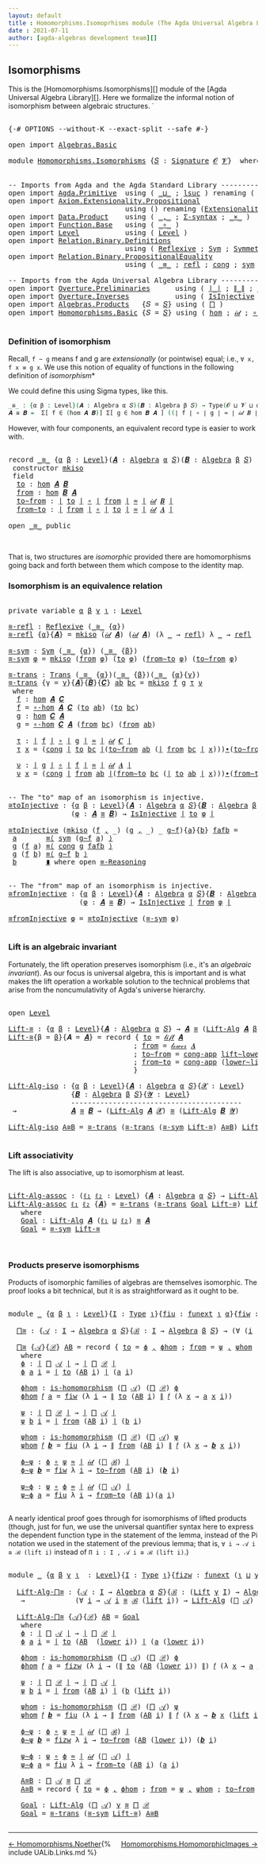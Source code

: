 ```yaml
---
layout: default
title : Homomorphisms.Isomoprhisms module (The Agda Universal Algebra Library)
date : 2021-07-11
author: [agda-algebras development team][]
---
```


## <a id="isomorphisms">Isomorphisms</a>

This is the [Homomorphisms.Isomorphisms][] module of the [Agda Universal Algebra Library][].
Here we formalize the informal notion of isomorphism between algebraic structures.
̇
<pre class="Agda">

<a id="400" class="Symbol">{-#</a> <a id="404" class="Keyword">OPTIONS</a> <a id="412" class="Pragma">--without-K</a> <a id="424" class="Pragma">--exact-split</a> <a id="438" class="Pragma">--safe</a> <a id="445" class="Symbol">#-}</a>

<a id="450" class="Keyword">open</a> <a id="455" class="Keyword">import</a> <a id="462" href="Algebras.Basic.html" class="Module">Algebras.Basic</a>

<a id="478" class="Keyword">module</a> <a id="485" href="Homomorphisms.Isomorphisms.html" class="Module">Homomorphisms.Isomorphisms</a> <a id="512" class="Symbol">{</a><a id="513" href="Homomorphisms.Isomorphisms.html#513" class="Bound">𝑆</a> <a id="515" class="Symbol">:</a> <a id="517" href="Algebras.Basic.html#3865" class="Function">Signature</a> <a id="527" href="Algebras.Basic.html#1139" class="Generalizable">𝓞</a> <a id="529" href="Algebras.Basic.html#1141" class="Generalizable">𝓥</a><a id="530" class="Symbol">}</a>  <a id="533" class="Keyword">where</a>


<a id="541" class="Comment">-- Imports from Agda and the Agda Standard Library -----------------------------------------------</a>
<a id="640" class="Keyword">open</a> <a id="645" class="Keyword">import</a> <a id="652" href="Agda.Primitive.html" class="Module">Agda.Primitive</a>  <a id="668" class="Keyword">using</a> <a id="674" class="Symbol">(</a> <a id="676" href="Agda.Primitive.html#810" class="Primitive Operator">_⊔_</a> <a id="680" class="Symbol">;</a> <a id="682" href="Agda.Primitive.html#780" class="Primitive">lsuc</a> <a id="687" class="Symbol">)</a> <a id="689" class="Keyword">renaming</a> <a id="698" class="Symbol">(</a> <a id="700" href="Agda.Primitive.html#326" class="Primitive">Set</a> <a id="704" class="Symbol">to</a> <a id="707" class="Primitive">Type</a> <a id="712" class="Symbol">)</a>
<a id="714" class="Keyword">open</a> <a id="719" class="Keyword">import</a> <a id="726" href="Axiom.Extensionality.Propositional.html" class="Module">Axiom.Extensionality.Propositional</a>
                            <a id="789" class="Keyword">using</a> <a id="795" class="Symbol">()</a> <a id="798" class="Keyword">renaming</a> <a id="807" class="Symbol">(</a><a id="808" href="Axiom.Extensionality.Propositional.html#741" class="Function">Extensionality</a> <a id="823" class="Symbol">to</a> <a id="826" class="Function">funext</a> <a id="833" class="Symbol">)</a>
<a id="835" class="Keyword">open</a> <a id="840" class="Keyword">import</a> <a id="847" href="Data.Product.html" class="Module">Data.Product</a>    <a id="863" class="Keyword">using</a> <a id="869" class="Symbol">(</a> <a id="871" href="Agda.Builtin.Sigma.html#236" class="InductiveConstructor Operator">_,_</a> <a id="875" class="Symbol">;</a> <a id="877" href="Data.Product.html#916" class="Function">Σ-syntax</a> <a id="886" class="Symbol">;</a> <a id="888" href="Data.Product.html#1167" class="Function Operator">_×_</a> <a id="892" class="Symbol">)</a>
<a id="894" class="Keyword">open</a> <a id="899" class="Keyword">import</a> <a id="906" href="Function.Base.html" class="Module">Function.Base</a>   <a id="922" class="Keyword">using</a> <a id="928" class="Symbol">(</a> <a id="930" href="Function.Base.html#1031" class="Function Operator">_∘_</a> <a id="934" class="Symbol">)</a>
<a id="936" class="Keyword">open</a> <a id="941" class="Keyword">import</a> <a id="948" href="Level.html" class="Module">Level</a>           <a id="964" class="Keyword">using</a> <a id="970" class="Symbol">(</a> <a id="972" href="Agda.Primitive.html#597" class="Postulate">Level</a> <a id="978" class="Symbol">)</a>
<a id="980" class="Keyword">open</a> <a id="985" class="Keyword">import</a> <a id="992" href="Relation.Binary.Definitions.html" class="Module">Relation.Binary.Definitions</a>
                            <a id="1048" class="Keyword">using</a> <a id="1054" class="Symbol">(</a> <a id="1056" href="Relation.Binary.Definitions.html#1339" class="Function">Reflexive</a> <a id="1066" class="Symbol">;</a> <a id="1068" href="Relation.Binary.Definitions.html#1424" class="Function">Sym</a> <a id="1072" class="Symbol">;</a> <a id="1074" href="Relation.Binary.Definitions.html#1498" class="Function">Symmetric</a><a id="1083" class="Symbol">;</a> <a id="1085" href="Relation.Binary.Definitions.html#1585" class="Function">Trans</a><a id="1090" class="Symbol">;</a> <a id="1092" href="Relation.Binary.Definitions.html#1978" class="Function">Transitive</a> <a id="1103" class="Symbol">)</a>
<a id="1105" class="Keyword">open</a> <a id="1110" class="Keyword">import</a> <a id="1117" href="Relation.Binary.PropositionalEquality.html" class="Module">Relation.Binary.PropositionalEquality</a>
                            <a id="1183" class="Keyword">using</a> <a id="1189" class="Symbol">(</a> <a id="1191" href="Agda.Builtin.Equality.html#151" class="Datatype Operator">_≡_</a> <a id="1195" class="Symbol">;</a> <a id="1197" href="Agda.Builtin.Equality.html#208" class="InductiveConstructor">refl</a> <a id="1202" class="Symbol">;</a> <a id="1204" href="Relation.Binary.PropositionalEquality.Core.html#1130" class="Function">cong</a> <a id="1209" class="Symbol">;</a> <a id="1211" href="Relation.Binary.PropositionalEquality.Core.html#1684" class="Function">sym</a> <a id="1215" class="Symbol">;</a> <a id="1217" class="Keyword">module</a> <a id="1224" href="Relation.Binary.PropositionalEquality.Core.html#2708" class="Module">≡-Reasoning</a> <a id="1236" class="Symbol">;</a> <a id="1238" href="Relation.Binary.PropositionalEquality.Core.html#1461" class="Function">cong-app</a> <a id="1247" class="Symbol">)</a>

<a id="1250" class="Comment">-- Imports from the Agda Universal Algebra Library -----------------------------------------------</a>
<a id="1349" class="Keyword">open</a> <a id="1354" class="Keyword">import</a> <a id="1361" href="Overture.Preliminaries.html" class="Module">Overture.Preliminaries</a>      <a id="1389" class="Keyword">using</a> <a id="1395" class="Symbol">(</a> <a id="1397" href="Overture.Preliminaries.html#4524" class="Function Operator">∣_∣</a> <a id="1401" class="Symbol">;</a> <a id="1403" href="Overture.Preliminaries.html#4562" class="Function Operator">∥_∥</a> <a id="1407" class="Symbol">;</a> <a id="1409" href="Overture.Preliminaries.html#9602" class="Function Operator">_≈_</a> <a id="1413" class="Symbol">;</a> <a id="1415" href="Overture.Preliminaries.html#5554" class="Function Operator">_∙_</a> <a id="1419" class="Symbol">;</a> <a id="1421" href="Overture.Preliminaries.html#8928" class="Function">lower∼lift</a> <a id="1432" class="Symbol">;</a> <a id="1434" href="Overture.Preliminaries.html#8852" class="Function">lift∼lower</a> <a id="1445" class="Symbol">)</a>
<a id="1447" class="Keyword">open</a> <a id="1452" class="Keyword">import</a> <a id="1459" href="Overture.Inverses.html" class="Module">Overture.Inverses</a>           <a id="1487" class="Keyword">using</a> <a id="1493" class="Symbol">(</a> <a id="1495" href="Overture.Inverses.html#2440" class="Function">IsInjective</a> <a id="1507" class="Symbol">)</a>
<a id="1509" class="Keyword">open</a> <a id="1514" class="Keyword">import</a> <a id="1521" href="Algebras.Products.html" class="Module">Algebras.Products</a>   <a id="1541" class="Symbol">{</a><a id="1542" class="Argument">𝑆</a> <a id="1544" class="Symbol">=</a> <a id="1546" href="Homomorphisms.Isomorphisms.html#513" class="Bound">𝑆</a><a id="1547" class="Symbol">}</a> <a id="1549" class="Keyword">using</a> <a id="1555" class="Symbol">(</a> <a id="1557" href="Algebras.Products.html#1867" class="Function">⨅</a> <a id="1559" class="Symbol">)</a>
<a id="1561" class="Keyword">open</a> <a id="1566" class="Keyword">import</a> <a id="1573" href="Homomorphisms.Basic.html" class="Module">Homomorphisms.Basic</a> <a id="1593" class="Symbol">{</a><a id="1594" class="Argument">𝑆</a> <a id="1596" class="Symbol">=</a> <a id="1598" href="Homomorphisms.Isomorphisms.html#513" class="Bound">𝑆</a><a id="1599" class="Symbol">}</a> <a id="1601" class="Keyword">using</a> <a id="1607" class="Symbol">(</a> <a id="1609" href="Homomorphisms.Basic.html#3170" class="Function">hom</a> <a id="1613" class="Symbol">;</a> <a id="1615" href="Homomorphisms.Basic.html#4504" class="Function">𝒾𝒹</a> <a id="1618" class="Symbol">;</a> <a id="1620" href="Homomorphisms.Basic.html#3531" class="Function">∘-hom</a> <a id="1626" class="Symbol">;</a> <a id="1628" href="Homomorphisms.Basic.html#4660" class="Function">𝓁𝒾𝒻𝓉</a> <a id="1633" class="Symbol">;</a> <a id="1635" href="Homomorphisms.Basic.html#4749" class="Function">𝓁ℴ𝓌ℯ𝓇</a> <a id="1641" class="Symbol">;</a> <a id="1643" href="Homomorphisms.Basic.html#3061" class="Function">is-homomorphism</a> <a id="1659" class="Symbol">)</a>

</pre>

### <a id="definition-of-isomorphism">Definition of isomorphism</a>

Recall, `f ~ g` means f and g are *extensionally* (or pointwise) equal; i.e., `∀ x, f x ≡ g x`. We use this notion of equality of functions in the following definition of *isomorphism**

We could define this using Sigma types, like this.

```agda
_≅_ : {α β : Level}(𝑨 : Algebra α 𝑆)(𝑩 : Algebra β 𝑆) → Type(𝓞 ⊔ 𝓥 ⊔ α ⊔ β)
𝑨 ≅ 𝑩 =  Σ[ f ∈ (hom 𝑨 𝑩)] Σ[ g ∈ hom 𝑩 𝑨 ] ((∣ f ∣ ∘ ∣ g ∣ ≈ ∣ 𝒾𝒹 𝑩 ∣) × (∣ g ∣ ∘ ∣ f ∣ ≈ ∣ 𝒾𝒹 𝑨 ∣))
```

However, with four components, an equivalent record type is easier to work with.

<pre class="Agda">

<a id="2269" class="Keyword">record</a> <a id="_≅_"></a><a id="2276" href="Homomorphisms.Isomorphisms.html#2276" class="Record Operator">_≅_</a> <a id="2280" class="Symbol">{</a><a id="2281" href="Homomorphisms.Isomorphisms.html#2281" class="Bound">α</a> <a id="2283" href="Homomorphisms.Isomorphisms.html#2283" class="Bound">β</a> <a id="2285" class="Symbol">:</a> <a id="2287" href="Agda.Primitive.html#597" class="Postulate">Level</a><a id="2292" class="Symbol">}(</a><a id="2294" href="Homomorphisms.Isomorphisms.html#2294" class="Bound">𝑨</a> <a id="2296" class="Symbol">:</a> <a id="2298" href="Algebras.Basic.html#6228" class="Function">Algebra</a> <a id="2306" href="Homomorphisms.Isomorphisms.html#2281" class="Bound">α</a> <a id="2308" href="Homomorphisms.Isomorphisms.html#513" class="Bound">𝑆</a><a id="2309" class="Symbol">)(</a><a id="2311" href="Homomorphisms.Isomorphisms.html#2311" class="Bound">𝑩</a> <a id="2313" class="Symbol">:</a> <a id="2315" href="Algebras.Basic.html#6228" class="Function">Algebra</a> <a id="2323" href="Homomorphisms.Isomorphisms.html#2283" class="Bound">β</a> <a id="2325" href="Homomorphisms.Isomorphisms.html#513" class="Bound">𝑆</a><a id="2326" class="Symbol">)</a> <a id="2328" class="Symbol">:</a> <a id="2330" href="Homomorphisms.Isomorphisms.html#707" class="Primitive">Type</a> <a id="2335" class="Symbol">(</a><a id="2336" href="Homomorphisms.Isomorphisms.html#527" class="Bound">𝓞</a> <a id="2338" href="Agda.Primitive.html#810" class="Primitive Operator">⊔</a> <a id="2340" href="Homomorphisms.Isomorphisms.html#529" class="Bound">𝓥</a> <a id="2342" href="Agda.Primitive.html#810" class="Primitive Operator">⊔</a> <a id="2344" href="Homomorphisms.Isomorphisms.html#2281" class="Bound">α</a> <a id="2346" href="Agda.Primitive.html#810" class="Primitive Operator">⊔</a> <a id="2348" href="Homomorphisms.Isomorphisms.html#2283" class="Bound">β</a><a id="2349" class="Symbol">)</a> <a id="2351" class="Keyword">where</a>
 <a id="2358" class="Keyword">constructor</a> <a id="mkiso"></a><a id="2370" href="Homomorphisms.Isomorphisms.html#2370" class="InductiveConstructor">mkiso</a>
 <a id="2377" class="Keyword">field</a>
  <a id="_≅_.to"></a><a id="2385" href="Homomorphisms.Isomorphisms.html#2385" class="Field">to</a> <a id="2388" class="Symbol">:</a> <a id="2390" href="Homomorphisms.Basic.html#3170" class="Function">hom</a> <a id="2394" href="Homomorphisms.Isomorphisms.html#2294" class="Bound">𝑨</a> <a id="2396" href="Homomorphisms.Isomorphisms.html#2311" class="Bound">𝑩</a>
  <a id="_≅_.from"></a><a id="2400" href="Homomorphisms.Isomorphisms.html#2400" class="Field">from</a> <a id="2405" class="Symbol">:</a> <a id="2407" href="Homomorphisms.Basic.html#3170" class="Function">hom</a> <a id="2411" href="Homomorphisms.Isomorphisms.html#2311" class="Bound">𝑩</a> <a id="2413" href="Homomorphisms.Isomorphisms.html#2294" class="Bound">𝑨</a>
  <a id="_≅_.to∼from"></a><a id="2417" href="Homomorphisms.Isomorphisms.html#2417" class="Field">to∼from</a> <a id="2425" class="Symbol">:</a> <a id="2427" href="Overture.Preliminaries.html#4524" class="Function Operator">∣</a> <a id="2429" href="Homomorphisms.Isomorphisms.html#2385" class="Field">to</a> <a id="2432" href="Overture.Preliminaries.html#4524" class="Function Operator">∣</a> <a id="2434" href="Function.Base.html#1031" class="Function Operator">∘</a> <a id="2436" href="Overture.Preliminaries.html#4524" class="Function Operator">∣</a> <a id="2438" href="Homomorphisms.Isomorphisms.html#2400" class="Field">from</a> <a id="2443" href="Overture.Preliminaries.html#4524" class="Function Operator">∣</a> <a id="2445" href="Overture.Preliminaries.html#9602" class="Function Operator">≈</a> <a id="2447" href="Overture.Preliminaries.html#4524" class="Function Operator">∣</a> <a id="2449" href="Homomorphisms.Basic.html#4504" class="Function">𝒾𝒹</a> <a id="2452" href="Homomorphisms.Isomorphisms.html#2311" class="Bound">𝑩</a> <a id="2454" href="Overture.Preliminaries.html#4524" class="Function Operator">∣</a>
  <a id="_≅_.from∼to"></a><a id="2458" href="Homomorphisms.Isomorphisms.html#2458" class="Field">from∼to</a> <a id="2466" class="Symbol">:</a> <a id="2468" href="Overture.Preliminaries.html#4524" class="Function Operator">∣</a> <a id="2470" href="Homomorphisms.Isomorphisms.html#2400" class="Field">from</a> <a id="2475" href="Overture.Preliminaries.html#4524" class="Function Operator">∣</a> <a id="2477" href="Function.Base.html#1031" class="Function Operator">∘</a> <a id="2479" href="Overture.Preliminaries.html#4524" class="Function Operator">∣</a> <a id="2481" href="Homomorphisms.Isomorphisms.html#2385" class="Field">to</a> <a id="2484" href="Overture.Preliminaries.html#4524" class="Function Operator">∣</a> <a id="2486" href="Overture.Preliminaries.html#9602" class="Function Operator">≈</a> <a id="2488" href="Overture.Preliminaries.html#4524" class="Function Operator">∣</a> <a id="2490" href="Homomorphisms.Basic.html#4504" class="Function">𝒾𝒹</a> <a id="2493" href="Homomorphisms.Isomorphisms.html#2294" class="Bound">𝑨</a> <a id="2495" href="Overture.Preliminaries.html#4524" class="Function Operator">∣</a>

<a id="2498" class="Keyword">open</a> <a id="2503" href="Homomorphisms.Isomorphisms.html#2276" class="Module Operator">_≅_</a> <a id="2507" class="Keyword">public</a>


</pre>

That is, two structures are *isomorphic* provided there are homomorphisms going back and forth between them which compose to the identity map.


### <a id="isomorphism-is-an-equivalence-relation">Isomorphism is an equivalence relation</a>

<pre class="Agda">

<a id="2782" class="Keyword">private</a> <a id="2790" class="Keyword">variable</a> <a id="2799" href="Homomorphisms.Isomorphisms.html#2799" class="Generalizable">α</a> <a id="2801" href="Homomorphisms.Isomorphisms.html#2801" class="Generalizable">β</a> <a id="2803" href="Homomorphisms.Isomorphisms.html#2803" class="Generalizable">γ</a> <a id="2805" href="Homomorphisms.Isomorphisms.html#2805" class="Generalizable">ι</a> <a id="2807" class="Symbol">:</a> <a id="2809" href="Agda.Primitive.html#597" class="Postulate">Level</a>

<a id="≅-refl"></a><a id="2816" href="Homomorphisms.Isomorphisms.html#2816" class="Function">≅-refl</a> <a id="2823" class="Symbol">:</a> <a id="2825" href="Relation.Binary.Definitions.html#1339" class="Function">Reflexive</a> <a id="2835" class="Symbol">(</a><a id="2836" href="Homomorphisms.Isomorphisms.html#2276" class="Record Operator">_≅_</a> <a id="2840" class="Symbol">{</a><a id="2841" href="Homomorphisms.Isomorphisms.html#2799" class="Generalizable">α</a><a id="2842" class="Symbol">})</a>
<a id="2845" href="Homomorphisms.Isomorphisms.html#2816" class="Function">≅-refl</a> <a id="2852" class="Symbol">{</a><a id="2853" href="Homomorphisms.Isomorphisms.html#2853" class="Bound">α</a><a id="2854" class="Symbol">}{</a><a id="2856" href="Homomorphisms.Isomorphisms.html#2856" class="Bound">𝑨</a><a id="2857" class="Symbol">}</a> <a id="2859" class="Symbol">=</a> <a id="2861" href="Homomorphisms.Isomorphisms.html#2370" class="InductiveConstructor">mkiso</a> <a id="2867" class="Symbol">(</a><a id="2868" href="Homomorphisms.Basic.html#4504" class="Function">𝒾𝒹</a> <a id="2871" href="Homomorphisms.Isomorphisms.html#2856" class="Bound">𝑨</a><a id="2872" class="Symbol">)</a> <a id="2874" class="Symbol">(</a><a id="2875" href="Homomorphisms.Basic.html#4504" class="Function">𝒾𝒹</a> <a id="2878" href="Homomorphisms.Isomorphisms.html#2856" class="Bound">𝑨</a><a id="2879" class="Symbol">)</a> <a id="2881" class="Symbol">(λ</a> <a id="2884" href="Homomorphisms.Isomorphisms.html#2884" class="Bound">_</a> <a id="2886" class="Symbol">→</a> <a id="2888" href="Agda.Builtin.Equality.html#208" class="InductiveConstructor">refl</a><a id="2892" class="Symbol">)</a> <a id="2894" class="Symbol">λ</a> <a id="2896" href="Homomorphisms.Isomorphisms.html#2896" class="Bound">_</a> <a id="2898" class="Symbol">→</a> <a id="2900" href="Agda.Builtin.Equality.html#208" class="InductiveConstructor">refl</a>

<a id="≅-sym"></a><a id="2906" href="Homomorphisms.Isomorphisms.html#2906" class="Function">≅-sym</a> <a id="2912" class="Symbol">:</a> <a id="2914" href="Relation.Binary.Definitions.html#1424" class="Function">Sym</a> <a id="2918" class="Symbol">(</a><a id="2919" href="Homomorphisms.Isomorphisms.html#2276" class="Record Operator">_≅_</a> <a id="2923" class="Symbol">{</a><a id="2924" href="Homomorphisms.Isomorphisms.html#2799" class="Generalizable">α</a><a id="2925" class="Symbol">})</a> <a id="2928" class="Symbol">(</a><a id="2929" href="Homomorphisms.Isomorphisms.html#2276" class="Record Operator">_≅_</a> <a id="2933" class="Symbol">{</a><a id="2934" href="Homomorphisms.Isomorphisms.html#2801" class="Generalizable">β</a><a id="2935" class="Symbol">})</a>
<a id="2938" href="Homomorphisms.Isomorphisms.html#2906" class="Function">≅-sym</a> <a id="2944" href="Homomorphisms.Isomorphisms.html#2944" class="Bound">φ</a> <a id="2946" class="Symbol">=</a> <a id="2948" href="Homomorphisms.Isomorphisms.html#2370" class="InductiveConstructor">mkiso</a> <a id="2954" class="Symbol">(</a><a id="2955" href="Homomorphisms.Isomorphisms.html#2400" class="Field">from</a> <a id="2960" href="Homomorphisms.Isomorphisms.html#2944" class="Bound">φ</a><a id="2961" class="Symbol">)</a> <a id="2963" class="Symbol">(</a><a id="2964" href="Homomorphisms.Isomorphisms.html#2385" class="Field">to</a> <a id="2967" href="Homomorphisms.Isomorphisms.html#2944" class="Bound">φ</a><a id="2968" class="Symbol">)</a> <a id="2970" class="Symbol">(</a><a id="2971" href="Homomorphisms.Isomorphisms.html#2458" class="Field">from∼to</a> <a id="2979" href="Homomorphisms.Isomorphisms.html#2944" class="Bound">φ</a><a id="2980" class="Symbol">)</a> <a id="2982" class="Symbol">(</a><a id="2983" href="Homomorphisms.Isomorphisms.html#2417" class="Field">to∼from</a> <a id="2991" href="Homomorphisms.Isomorphisms.html#2944" class="Bound">φ</a><a id="2992" class="Symbol">)</a>

<a id="≅-trans"></a><a id="2995" href="Homomorphisms.Isomorphisms.html#2995" class="Function">≅-trans</a> <a id="3003" class="Symbol">:</a> <a id="3005" href="Relation.Binary.Definitions.html#1585" class="Function">Trans</a> <a id="3011" class="Symbol">(</a><a id="3012" href="Homomorphisms.Isomorphisms.html#2276" class="Record Operator">_≅_</a> <a id="3016" class="Symbol">{</a><a id="3017" href="Homomorphisms.Isomorphisms.html#2799" class="Generalizable">α</a><a id="3018" class="Symbol">})(</a><a id="3021" href="Homomorphisms.Isomorphisms.html#2276" class="Record Operator">_≅_</a> <a id="3025" class="Symbol">{</a><a id="3026" href="Homomorphisms.Isomorphisms.html#2801" class="Generalizable">β</a><a id="3027" class="Symbol">})(</a><a id="3030" href="Homomorphisms.Isomorphisms.html#2276" class="Record Operator">_≅_</a> <a id="3034" class="Symbol">{</a><a id="3035" href="Homomorphisms.Isomorphisms.html#2799" class="Generalizable">α</a><a id="3036" class="Symbol">}{</a><a id="3038" href="Homomorphisms.Isomorphisms.html#2803" class="Generalizable">γ</a><a id="3039" class="Symbol">})</a>
<a id="3042" href="Homomorphisms.Isomorphisms.html#2995" class="Function">≅-trans</a> <a id="3050" class="Symbol">{</a><a id="3051" class="Argument">γ</a> <a id="3053" class="Symbol">=</a> <a id="3055" href="Homomorphisms.Isomorphisms.html#3055" class="Bound">γ</a><a id="3056" class="Symbol">}{</a><a id="3058" href="Homomorphisms.Isomorphisms.html#3058" class="Bound">𝑨</a><a id="3059" class="Symbol">}{</a><a id="3061" href="Homomorphisms.Isomorphisms.html#3061" class="Bound">𝑩</a><a id="3062" class="Symbol">}{</a><a id="3064" href="Homomorphisms.Isomorphisms.html#3064" class="Bound">𝑪</a><a id="3065" class="Symbol">}</a> <a id="3067" href="Homomorphisms.Isomorphisms.html#3067" class="Bound">ab</a> <a id="3070" href="Homomorphisms.Isomorphisms.html#3070" class="Bound">bc</a> <a id="3073" class="Symbol">=</a> <a id="3075" href="Homomorphisms.Isomorphisms.html#2370" class="InductiveConstructor">mkiso</a> <a id="3081" href="Homomorphisms.Isomorphisms.html#3098" class="Function">f</a> <a id="3083" href="Homomorphisms.Isomorphisms.html#3144" class="Function">g</a> <a id="3085" href="Homomorphisms.Isomorphisms.html#3195" class="Function">τ</a> <a id="3087" href="Homomorphisms.Isomorphisms.html#3295" class="Function">ν</a>
 <a id="3090" class="Keyword">where</a>
  <a id="3098" href="Homomorphisms.Isomorphisms.html#3098" class="Function">f</a> <a id="3100" class="Symbol">:</a> <a id="3102" href="Homomorphisms.Basic.html#3170" class="Function">hom</a> <a id="3106" href="Homomorphisms.Isomorphisms.html#3058" class="Bound">𝑨</a> <a id="3108" href="Homomorphisms.Isomorphisms.html#3064" class="Bound">𝑪</a>
  <a id="3112" href="Homomorphisms.Isomorphisms.html#3098" class="Function">f</a> <a id="3114" class="Symbol">=</a> <a id="3116" href="Homomorphisms.Basic.html#3531" class="Function">∘-hom</a> <a id="3122" href="Homomorphisms.Isomorphisms.html#3058" class="Bound">𝑨</a> <a id="3124" href="Homomorphisms.Isomorphisms.html#3064" class="Bound">𝑪</a> <a id="3126" class="Symbol">(</a><a id="3127" href="Homomorphisms.Isomorphisms.html#2385" class="Field">to</a> <a id="3130" href="Homomorphisms.Isomorphisms.html#3067" class="Bound">ab</a><a id="3132" class="Symbol">)</a> <a id="3134" class="Symbol">(</a><a id="3135" href="Homomorphisms.Isomorphisms.html#2385" class="Field">to</a> <a id="3138" href="Homomorphisms.Isomorphisms.html#3070" class="Bound">bc</a><a id="3140" class="Symbol">)</a>
  <a id="3144" href="Homomorphisms.Isomorphisms.html#3144" class="Function">g</a> <a id="3146" class="Symbol">:</a> <a id="3148" href="Homomorphisms.Basic.html#3170" class="Function">hom</a> <a id="3152" href="Homomorphisms.Isomorphisms.html#3064" class="Bound">𝑪</a> <a id="3154" href="Homomorphisms.Isomorphisms.html#3058" class="Bound">𝑨</a>
  <a id="3158" href="Homomorphisms.Isomorphisms.html#3144" class="Function">g</a> <a id="3160" class="Symbol">=</a> <a id="3162" href="Homomorphisms.Basic.html#3531" class="Function">∘-hom</a> <a id="3168" href="Homomorphisms.Isomorphisms.html#3064" class="Bound">𝑪</a> <a id="3170" href="Homomorphisms.Isomorphisms.html#3058" class="Bound">𝑨</a> <a id="3172" class="Symbol">(</a><a id="3173" href="Homomorphisms.Isomorphisms.html#2400" class="Field">from</a> <a id="3178" href="Homomorphisms.Isomorphisms.html#3070" class="Bound">bc</a><a id="3180" class="Symbol">)</a> <a id="3182" class="Symbol">(</a><a id="3183" href="Homomorphisms.Isomorphisms.html#2400" class="Field">from</a> <a id="3188" href="Homomorphisms.Isomorphisms.html#3067" class="Bound">ab</a><a id="3190" class="Symbol">)</a>

  <a id="3195" href="Homomorphisms.Isomorphisms.html#3195" class="Function">τ</a> <a id="3197" class="Symbol">:</a> <a id="3199" href="Overture.Preliminaries.html#4524" class="Function Operator">∣</a> <a id="3201" href="Homomorphisms.Isomorphisms.html#3098" class="Function">f</a> <a id="3203" href="Overture.Preliminaries.html#4524" class="Function Operator">∣</a> <a id="3205" href="Function.Base.html#1031" class="Function Operator">∘</a> <a id="3207" href="Overture.Preliminaries.html#4524" class="Function Operator">∣</a> <a id="3209" href="Homomorphisms.Isomorphisms.html#3144" class="Function">g</a> <a id="3211" href="Overture.Preliminaries.html#4524" class="Function Operator">∣</a> <a id="3213" href="Overture.Preliminaries.html#9602" class="Function Operator">≈</a> <a id="3215" href="Overture.Preliminaries.html#4524" class="Function Operator">∣</a> <a id="3217" href="Homomorphisms.Basic.html#4504" class="Function">𝒾𝒹</a> <a id="3220" href="Homomorphisms.Isomorphisms.html#3064" class="Bound">𝑪</a> <a id="3222" href="Overture.Preliminaries.html#4524" class="Function Operator">∣</a>
  <a id="3226" href="Homomorphisms.Isomorphisms.html#3195" class="Function">τ</a> <a id="3228" href="Homomorphisms.Isomorphisms.html#3228" class="Bound">x</a> <a id="3230" class="Symbol">=</a> <a id="3232" class="Symbol">(</a><a id="3233" href="Relation.Binary.PropositionalEquality.Core.html#1130" class="Function">cong</a> <a id="3238" href="Overture.Preliminaries.html#4524" class="Function Operator">∣</a> <a id="3240" href="Homomorphisms.Isomorphisms.html#2385" class="Field">to</a> <a id="3243" href="Homomorphisms.Isomorphisms.html#3070" class="Bound">bc</a> <a id="3246" href="Overture.Preliminaries.html#4524" class="Function Operator">∣</a><a id="3247" class="Symbol">(</a><a id="3248" href="Homomorphisms.Isomorphisms.html#2417" class="Field">to∼from</a> <a id="3256" href="Homomorphisms.Isomorphisms.html#3067" class="Bound">ab</a> <a id="3259" class="Symbol">(</a><a id="3260" href="Overture.Preliminaries.html#4524" class="Function Operator">∣</a> <a id="3262" href="Homomorphisms.Isomorphisms.html#2400" class="Field">from</a> <a id="3267" href="Homomorphisms.Isomorphisms.html#3070" class="Bound">bc</a> <a id="3270" href="Overture.Preliminaries.html#4524" class="Function Operator">∣</a> <a id="3272" href="Homomorphisms.Isomorphisms.html#3228" class="Bound">x</a><a id="3273" class="Symbol">)))</a><a id="3276" href="Overture.Preliminaries.html#5554" class="Function Operator">∙</a><a id="3277" class="Symbol">(</a><a id="3278" href="Homomorphisms.Isomorphisms.html#2417" class="Field">to∼from</a> <a id="3286" href="Homomorphisms.Isomorphisms.html#3070" class="Bound">bc</a><a id="3288" class="Symbol">)</a> <a id="3290" href="Homomorphisms.Isomorphisms.html#3228" class="Bound">x</a>

  <a id="3295" href="Homomorphisms.Isomorphisms.html#3295" class="Function">ν</a> <a id="3297" class="Symbol">:</a> <a id="3299" href="Overture.Preliminaries.html#4524" class="Function Operator">∣</a> <a id="3301" href="Homomorphisms.Isomorphisms.html#3144" class="Function">g</a> <a id="3303" href="Overture.Preliminaries.html#4524" class="Function Operator">∣</a> <a id="3305" href="Function.Base.html#1031" class="Function Operator">∘</a> <a id="3307" href="Overture.Preliminaries.html#4524" class="Function Operator">∣</a> <a id="3309" href="Homomorphisms.Isomorphisms.html#3098" class="Function">f</a> <a id="3311" href="Overture.Preliminaries.html#4524" class="Function Operator">∣</a> <a id="3313" href="Overture.Preliminaries.html#9602" class="Function Operator">≈</a> <a id="3315" href="Overture.Preliminaries.html#4524" class="Function Operator">∣</a> <a id="3317" href="Homomorphisms.Basic.html#4504" class="Function">𝒾𝒹</a> <a id="3320" href="Homomorphisms.Isomorphisms.html#3058" class="Bound">𝑨</a> <a id="3322" href="Overture.Preliminaries.html#4524" class="Function Operator">∣</a>
  <a id="3326" href="Homomorphisms.Isomorphisms.html#3295" class="Function">ν</a> <a id="3328" href="Homomorphisms.Isomorphisms.html#3328" class="Bound">x</a> <a id="3330" class="Symbol">=</a> <a id="3332" class="Symbol">(</a><a id="3333" href="Relation.Binary.PropositionalEquality.Core.html#1130" class="Function">cong</a> <a id="3338" href="Overture.Preliminaries.html#4524" class="Function Operator">∣</a> <a id="3340" href="Homomorphisms.Isomorphisms.html#2400" class="Field">from</a> <a id="3345" href="Homomorphisms.Isomorphisms.html#3067" class="Bound">ab</a> <a id="3348" href="Overture.Preliminaries.html#4524" class="Function Operator">∣</a><a id="3349" class="Symbol">(</a><a id="3350" href="Homomorphisms.Isomorphisms.html#2458" class="Field">from∼to</a> <a id="3358" href="Homomorphisms.Isomorphisms.html#3070" class="Bound">bc</a> <a id="3361" class="Symbol">(</a><a id="3362" href="Overture.Preliminaries.html#4524" class="Function Operator">∣</a> <a id="3364" href="Homomorphisms.Isomorphisms.html#2385" class="Field">to</a> <a id="3367" href="Homomorphisms.Isomorphisms.html#3067" class="Bound">ab</a> <a id="3370" href="Overture.Preliminaries.html#4524" class="Function Operator">∣</a> <a id="3372" href="Homomorphisms.Isomorphisms.html#3328" class="Bound">x</a><a id="3373" class="Symbol">)))</a><a id="3376" href="Overture.Preliminaries.html#5554" class="Function Operator">∙</a><a id="3377" class="Symbol">(</a><a id="3378" href="Homomorphisms.Isomorphisms.html#2458" class="Field">from∼to</a> <a id="3386" href="Homomorphisms.Isomorphisms.html#3067" class="Bound">ab</a><a id="3388" class="Symbol">)</a> <a id="3390" href="Homomorphisms.Isomorphisms.html#3328" class="Bound">x</a>


<a id="3394" class="Comment">-- The &quot;to&quot; map of an isomorphism is injective.</a>
<a id="≅toInjective"></a><a id="3442" href="Homomorphisms.Isomorphisms.html#3442" class="Function">≅toInjective</a> <a id="3455" class="Symbol">:</a> <a id="3457" class="Symbol">{</a><a id="3458" href="Homomorphisms.Isomorphisms.html#3458" class="Bound">α</a> <a id="3460" href="Homomorphisms.Isomorphisms.html#3460" class="Bound">β</a> <a id="3462" class="Symbol">:</a> <a id="3464" href="Agda.Primitive.html#597" class="Postulate">Level</a><a id="3469" class="Symbol">}{</a><a id="3471" href="Homomorphisms.Isomorphisms.html#3471" class="Bound">𝑨</a> <a id="3473" class="Symbol">:</a> <a id="3475" href="Algebras.Basic.html#6228" class="Function">Algebra</a> <a id="3483" href="Homomorphisms.Isomorphisms.html#3458" class="Bound">α</a> <a id="3485" href="Homomorphisms.Isomorphisms.html#513" class="Bound">𝑆</a><a id="3486" class="Symbol">}{</a><a id="3488" href="Homomorphisms.Isomorphisms.html#3488" class="Bound">𝑩</a> <a id="3490" class="Symbol">:</a> <a id="3492" href="Algebras.Basic.html#6228" class="Function">Algebra</a> <a id="3500" href="Homomorphisms.Isomorphisms.html#3460" class="Bound">β</a> <a id="3502" href="Homomorphisms.Isomorphisms.html#513" class="Bound">𝑆</a><a id="3503" class="Symbol">}</a>
               <a id="3520" class="Symbol">(</a><a id="3521" href="Homomorphisms.Isomorphisms.html#3521" class="Bound">φ</a> <a id="3523" class="Symbol">:</a> <a id="3525" href="Homomorphisms.Isomorphisms.html#3471" class="Bound">𝑨</a> <a id="3527" href="Homomorphisms.Isomorphisms.html#2276" class="Record Operator">≅</a> <a id="3529" href="Homomorphisms.Isomorphisms.html#3488" class="Bound">𝑩</a><a id="3530" class="Symbol">)</a> <a id="3532" class="Symbol">→</a> <a id="3534" href="Overture.Inverses.html#2440" class="Function">IsInjective</a> <a id="3546" href="Overture.Preliminaries.html#4524" class="Function Operator">∣</a> <a id="3548" href="Homomorphisms.Isomorphisms.html#2385" class="Field">to</a> <a id="3551" href="Homomorphisms.Isomorphisms.html#3521" class="Bound">φ</a> <a id="3553" href="Overture.Preliminaries.html#4524" class="Function Operator">∣</a>

<a id="3556" href="Homomorphisms.Isomorphisms.html#3442" class="Function">≅toInjective</a> <a id="3569" class="Symbol">(</a><a id="3570" href="Homomorphisms.Isomorphisms.html#2370" class="InductiveConstructor">mkiso</a> <a id="3576" class="Symbol">(</a><a id="3577" href="Homomorphisms.Isomorphisms.html#3577" class="Bound">f</a> <a id="3579" href="Agda.Builtin.Sigma.html#236" class="InductiveConstructor Operator">,</a> <a id="3581" class="Symbol">_)</a> <a id="3584" class="Symbol">(</a><a id="3585" href="Homomorphisms.Isomorphisms.html#3585" class="Bound">g</a> <a id="3587" href="Agda.Builtin.Sigma.html#236" class="InductiveConstructor Operator">,</a> <a id="3589" class="Symbol">_)</a> <a id="3592" class="Symbol">_</a> <a id="3594" href="Homomorphisms.Isomorphisms.html#3594" class="Bound">g∼f</a><a id="3597" class="Symbol">){</a><a id="3599" href="Homomorphisms.Isomorphisms.html#3599" class="Bound">a</a><a id="3600" class="Symbol">}{</a><a id="3602" href="Homomorphisms.Isomorphisms.html#3602" class="Bound">b</a><a id="3603" class="Symbol">}</a> <a id="3605" href="Homomorphisms.Isomorphisms.html#3605" class="Bound">fafb</a> <a id="3610" class="Symbol">=</a>
 <a id="3613" href="Homomorphisms.Isomorphisms.html#3599" class="Bound">a</a>       <a id="3621" href="Relation.Binary.PropositionalEquality.Core.html#2923" class="Function">≡⟨</a> <a id="3624" href="Relation.Binary.PropositionalEquality.Core.html#1684" class="Function">sym</a> <a id="3628" class="Symbol">(</a><a id="3629" href="Homomorphisms.Isomorphisms.html#3594" class="Bound">g∼f</a> <a id="3633" href="Homomorphisms.Isomorphisms.html#3599" class="Bound">a</a><a id="3634" class="Symbol">)</a> <a id="3636" href="Relation.Binary.PropositionalEquality.Core.html#2923" class="Function">⟩</a>
 <a id="3639" href="Homomorphisms.Isomorphisms.html#3585" class="Bound">g</a> <a id="3641" class="Symbol">(</a><a id="3642" href="Homomorphisms.Isomorphisms.html#3577" class="Bound">f</a> <a id="3644" href="Homomorphisms.Isomorphisms.html#3599" class="Bound">a</a><a id="3645" class="Symbol">)</a> <a id="3647" href="Relation.Binary.PropositionalEquality.Core.html#2923" class="Function">≡⟨</a> <a id="3650" href="Relation.Binary.PropositionalEquality.Core.html#1130" class="Function">cong</a> <a id="3655" href="Homomorphisms.Isomorphisms.html#3585" class="Bound">g</a> <a id="3657" href="Homomorphisms.Isomorphisms.html#3605" class="Bound">fafb</a> <a id="3662" href="Relation.Binary.PropositionalEquality.Core.html#2923" class="Function">⟩</a>
 <a id="3665" href="Homomorphisms.Isomorphisms.html#3585" class="Bound">g</a> <a id="3667" class="Symbol">(</a><a id="3668" href="Homomorphisms.Isomorphisms.html#3577" class="Bound">f</a> <a id="3670" href="Homomorphisms.Isomorphisms.html#3602" class="Bound">b</a><a id="3671" class="Symbol">)</a> <a id="3673" href="Relation.Binary.PropositionalEquality.Core.html#2923" class="Function">≡⟨</a> <a id="3676" href="Homomorphisms.Isomorphisms.html#3594" class="Bound">g∼f</a> <a id="3680" href="Homomorphisms.Isomorphisms.html#3602" class="Bound">b</a> <a id="3682" href="Relation.Binary.PropositionalEquality.Core.html#2923" class="Function">⟩</a>
 <a id="3685" href="Homomorphisms.Isomorphisms.html#3602" class="Bound">b</a>       <a id="3693" href="Relation.Binary.PropositionalEquality.Core.html#3105" class="Function Operator">∎</a> <a id="3695" class="Keyword">where</a> <a id="3701" class="Keyword">open</a> <a id="3706" href="Relation.Binary.PropositionalEquality.Core.html#2708" class="Module">≡-Reasoning</a>


<a id="3720" class="Comment">-- The &quot;from&quot; map of an isomorphism is injective.</a>
<a id="≅fromInjective"></a><a id="3770" href="Homomorphisms.Isomorphisms.html#3770" class="Function">≅fromInjective</a> <a id="3785" class="Symbol">:</a> <a id="3787" class="Symbol">{</a><a id="3788" href="Homomorphisms.Isomorphisms.html#3788" class="Bound">α</a> <a id="3790" href="Homomorphisms.Isomorphisms.html#3790" class="Bound">β</a> <a id="3792" class="Symbol">:</a> <a id="3794" href="Agda.Primitive.html#597" class="Postulate">Level</a><a id="3799" class="Symbol">}{</a><a id="3801" href="Homomorphisms.Isomorphisms.html#3801" class="Bound">𝑨</a> <a id="3803" class="Symbol">:</a> <a id="3805" href="Algebras.Basic.html#6228" class="Function">Algebra</a> <a id="3813" href="Homomorphisms.Isomorphisms.html#3788" class="Bound">α</a> <a id="3815" href="Homomorphisms.Isomorphisms.html#513" class="Bound">𝑆</a><a id="3816" class="Symbol">}{</a><a id="3818" href="Homomorphisms.Isomorphisms.html#3818" class="Bound">𝑩</a> <a id="3820" class="Symbol">:</a> <a id="3822" href="Algebras.Basic.html#6228" class="Function">Algebra</a> <a id="3830" href="Homomorphisms.Isomorphisms.html#3790" class="Bound">β</a> <a id="3832" href="Homomorphisms.Isomorphisms.html#513" class="Bound">𝑆</a><a id="3833" class="Symbol">}</a>
                 <a id="3852" class="Symbol">(</a><a id="3853" href="Homomorphisms.Isomorphisms.html#3853" class="Bound">φ</a> <a id="3855" class="Symbol">:</a> <a id="3857" href="Homomorphisms.Isomorphisms.html#3801" class="Bound">𝑨</a> <a id="3859" href="Homomorphisms.Isomorphisms.html#2276" class="Record Operator">≅</a> <a id="3861" href="Homomorphisms.Isomorphisms.html#3818" class="Bound">𝑩</a><a id="3862" class="Symbol">)</a> <a id="3864" class="Symbol">→</a> <a id="3866" href="Overture.Inverses.html#2440" class="Function">IsInjective</a> <a id="3878" href="Overture.Preliminaries.html#4524" class="Function Operator">∣</a> <a id="3880" href="Homomorphisms.Isomorphisms.html#2400" class="Field">from</a> <a id="3885" href="Homomorphisms.Isomorphisms.html#3853" class="Bound">φ</a> <a id="3887" href="Overture.Preliminaries.html#4524" class="Function Operator">∣</a>

<a id="3890" href="Homomorphisms.Isomorphisms.html#3770" class="Function">≅fromInjective</a> <a id="3905" href="Homomorphisms.Isomorphisms.html#3905" class="Bound">φ</a> <a id="3907" class="Symbol">=</a> <a id="3909" href="Homomorphisms.Isomorphisms.html#3442" class="Function">≅toInjective</a> <a id="3922" class="Symbol">(</a><a id="3923" href="Homomorphisms.Isomorphisms.html#2906" class="Function">≅-sym</a> <a id="3929" href="Homomorphisms.Isomorphisms.html#3905" class="Bound">φ</a><a id="3930" class="Symbol">)</a>

</pre>




### <a id="lift-is-an-algebraic-invariant">Lift is an algebraic invariant</a>

Fortunately, the lift operation preserves isomorphism (i.e., it's an *algebraic invariant*). As our focus is universal algebra, this is important and is what makes the lift operation a workable solution to the technical problems that arise from the noncumulativity of Agda's universe hierarchy.

<pre class="Agda">

<a id="4337" class="Keyword">open</a> <a id="4342" href="Level.html" class="Module">Level</a>

<a id="Lift-≅"></a><a id="4349" href="Homomorphisms.Isomorphisms.html#4349" class="Function">Lift-≅</a> <a id="4356" class="Symbol">:</a> <a id="4358" class="Symbol">{</a><a id="4359" href="Homomorphisms.Isomorphisms.html#4359" class="Bound">α</a> <a id="4361" href="Homomorphisms.Isomorphisms.html#4361" class="Bound">β</a> <a id="4363" class="Symbol">:</a> <a id="4365" href="Agda.Primitive.html#597" class="Postulate">Level</a><a id="4370" class="Symbol">}{</a><a id="4372" href="Homomorphisms.Isomorphisms.html#4372" class="Bound">𝑨</a> <a id="4374" class="Symbol">:</a> <a id="4376" href="Algebras.Basic.html#6228" class="Function">Algebra</a> <a id="4384" href="Homomorphisms.Isomorphisms.html#4359" class="Bound">α</a> <a id="4386" href="Homomorphisms.Isomorphisms.html#513" class="Bound">𝑆</a><a id="4387" class="Symbol">}</a> <a id="4389" class="Symbol">→</a> <a id="4391" href="Homomorphisms.Isomorphisms.html#4372" class="Bound">𝑨</a> <a id="4393" href="Homomorphisms.Isomorphisms.html#2276" class="Record Operator">≅</a> <a id="4395" class="Symbol">(</a><a id="4396" href="Algebras.Basic.html#10869" class="Function">Lift-Alg</a> <a id="4405" href="Homomorphisms.Isomorphisms.html#4372" class="Bound">𝑨</a> <a id="4407" href="Homomorphisms.Isomorphisms.html#4361" class="Bound">β</a><a id="4408" class="Symbol">)</a>
<a id="4410" href="Homomorphisms.Isomorphisms.html#4349" class="Function">Lift-≅</a><a id="4416" class="Symbol">{</a><a id="4417" class="Argument">β</a> <a id="4419" class="Symbol">=</a> <a id="4421" href="Homomorphisms.Isomorphisms.html#4421" class="Bound">β</a><a id="4422" class="Symbol">}{</a><a id="4424" class="Argument">𝑨</a> <a id="4426" class="Symbol">=</a> <a id="4428" href="Homomorphisms.Isomorphisms.html#4428" class="Bound">𝑨</a><a id="4429" class="Symbol">}</a> <a id="4431" class="Symbol">=</a> <a id="4433" class="Keyword">record</a> <a id="4440" class="Symbol">{</a> <a id="4442" href="Homomorphisms.Isomorphisms.html#2385" class="Field">to</a> <a id="4445" class="Symbol">=</a> <a id="4447" href="Homomorphisms.Basic.html#4660" class="Function">𝓁𝒾𝒻𝓉</a> <a id="4452" href="Homomorphisms.Isomorphisms.html#4428" class="Bound">𝑨</a>
                              <a id="4484" class="Symbol">;</a> <a id="4486" href="Homomorphisms.Isomorphisms.html#2400" class="Field">from</a> <a id="4491" class="Symbol">=</a> <a id="4493" href="Homomorphisms.Basic.html#4749" class="Function">𝓁ℴ𝓌ℯ𝓇</a> <a id="4499" href="Homomorphisms.Isomorphisms.html#4428" class="Bound">𝑨</a>
                              <a id="4531" class="Symbol">;</a> <a id="4533" href="Homomorphisms.Isomorphisms.html#2417" class="Field">to∼from</a> <a id="4541" class="Symbol">=</a> <a id="4543" href="Relation.Binary.PropositionalEquality.Core.html#1461" class="Function">cong-app</a> <a id="4552" href="Overture.Preliminaries.html#8852" class="Function">lift∼lower</a>
                              <a id="4593" class="Symbol">;</a> <a id="4595" href="Homomorphisms.Isomorphisms.html#2458" class="Field">from∼to</a> <a id="4603" class="Symbol">=</a> <a id="4605" href="Relation.Binary.PropositionalEquality.Core.html#1461" class="Function">cong-app</a> <a id="4614" class="Symbol">(</a><a id="4615" href="Overture.Preliminaries.html#8928" class="Function">lower∼lift</a> <a id="4626" class="Symbol">{</a><a id="4627" class="Argument">β</a> <a id="4629" class="Symbol">=</a> <a id="4631" href="Homomorphisms.Isomorphisms.html#4421" class="Bound">β</a><a id="4632" class="Symbol">})</a>
                              <a id="4665" class="Symbol">}</a>

<a id="Lift-Alg-iso"></a><a id="4668" href="Homomorphisms.Isomorphisms.html#4668" class="Function">Lift-Alg-iso</a> <a id="4681" class="Symbol">:</a> <a id="4683" class="Symbol">{</a><a id="4684" href="Homomorphisms.Isomorphisms.html#4684" class="Bound">α</a> <a id="4686" href="Homomorphisms.Isomorphisms.html#4686" class="Bound">β</a> <a id="4688" class="Symbol">:</a> <a id="4690" href="Agda.Primitive.html#597" class="Postulate">Level</a><a id="4695" class="Symbol">}{</a><a id="4697" href="Homomorphisms.Isomorphisms.html#4697" class="Bound">𝑨</a> <a id="4699" class="Symbol">:</a> <a id="4701" href="Algebras.Basic.html#6228" class="Function">Algebra</a> <a id="4709" href="Homomorphisms.Isomorphisms.html#4684" class="Bound">α</a> <a id="4711" href="Homomorphisms.Isomorphisms.html#513" class="Bound">𝑆</a><a id="4712" class="Symbol">}{</a><a id="4714" href="Homomorphisms.Isomorphisms.html#4714" class="Bound">𝓧</a> <a id="4716" class="Symbol">:</a> <a id="4718" href="Agda.Primitive.html#597" class="Postulate">Level</a><a id="4723" class="Symbol">}</a>
               <a id="4740" class="Symbol">{</a><a id="4741" href="Homomorphisms.Isomorphisms.html#4741" class="Bound">𝑩</a> <a id="4743" class="Symbol">:</a> <a id="4745" href="Algebras.Basic.html#6228" class="Function">Algebra</a> <a id="4753" href="Homomorphisms.Isomorphisms.html#4686" class="Bound">β</a> <a id="4755" href="Homomorphisms.Isomorphisms.html#513" class="Bound">𝑆</a><a id="4756" class="Symbol">}{</a><a id="4758" href="Homomorphisms.Isomorphisms.html#4758" class="Bound">𝓨</a> <a id="4760" class="Symbol">:</a> <a id="4762" href="Agda.Primitive.html#597" class="Postulate">Level</a><a id="4767" class="Symbol">}</a>
               <a id="4784" class="Comment">-----------------------------------------</a>
 <a id="4827" class="Symbol">→</a>             <a id="4841" href="Homomorphisms.Isomorphisms.html#4697" class="Bound">𝑨</a> <a id="4843" href="Homomorphisms.Isomorphisms.html#2276" class="Record Operator">≅</a> <a id="4845" href="Homomorphisms.Isomorphisms.html#4741" class="Bound">𝑩</a> <a id="4847" class="Symbol">→</a> <a id="4849" class="Symbol">(</a><a id="4850" href="Algebras.Basic.html#10869" class="Function">Lift-Alg</a> <a id="4859" href="Homomorphisms.Isomorphisms.html#4697" class="Bound">𝑨</a> <a id="4861" href="Homomorphisms.Isomorphisms.html#4714" class="Bound">𝓧</a><a id="4862" class="Symbol">)</a> <a id="4864" href="Homomorphisms.Isomorphisms.html#2276" class="Record Operator">≅</a> <a id="4866" class="Symbol">(</a><a id="4867" href="Algebras.Basic.html#10869" class="Function">Lift-Alg</a> <a id="4876" href="Homomorphisms.Isomorphisms.html#4741" class="Bound">𝑩</a> <a id="4878" href="Homomorphisms.Isomorphisms.html#4758" class="Bound">𝓨</a><a id="4879" class="Symbol">)</a>

<a id="4882" href="Homomorphisms.Isomorphisms.html#4668" class="Function">Lift-Alg-iso</a> <a id="4895" href="Homomorphisms.Isomorphisms.html#4895" class="Bound">A≅B</a> <a id="4899" class="Symbol">=</a> <a id="4901" href="Homomorphisms.Isomorphisms.html#2995" class="Function">≅-trans</a> <a id="4909" class="Symbol">(</a><a id="4910" href="Homomorphisms.Isomorphisms.html#2995" class="Function">≅-trans</a> <a id="4918" class="Symbol">(</a><a id="4919" href="Homomorphisms.Isomorphisms.html#2906" class="Function">≅-sym</a> <a id="4925" href="Homomorphisms.Isomorphisms.html#4349" class="Function">Lift-≅</a><a id="4931" class="Symbol">)</a> <a id="4933" href="Homomorphisms.Isomorphisms.html#4895" class="Bound">A≅B</a><a id="4936" class="Symbol">)</a> <a id="4938" href="Homomorphisms.Isomorphisms.html#4349" class="Function">Lift-≅</a>

</pre>




### <a id="lift-associativity">Lift associativity</a>

The lift is also associative, up to isomorphism at least.

<pre class="Agda">

<a id="Lift-Alg-assoc"></a><a id="5089" href="Homomorphisms.Isomorphisms.html#5089" class="Function">Lift-Alg-assoc</a> <a id="5104" class="Symbol">:</a> <a id="5106" class="Symbol">(</a><a id="5107" href="Homomorphisms.Isomorphisms.html#5107" class="Bound">ℓ₁</a> <a id="5110" href="Homomorphisms.Isomorphisms.html#5110" class="Bound">ℓ₂</a> <a id="5113" class="Symbol">:</a> <a id="5115" href="Agda.Primitive.html#597" class="Postulate">Level</a><a id="5120" class="Symbol">)</a> <a id="5122" class="Symbol">{</a><a id="5123" href="Homomorphisms.Isomorphisms.html#5123" class="Bound">𝑨</a> <a id="5125" class="Symbol">:</a> <a id="5127" href="Algebras.Basic.html#6228" class="Function">Algebra</a> <a id="5135" href="Homomorphisms.Isomorphisms.html#2799" class="Generalizable">α</a> <a id="5137" href="Homomorphisms.Isomorphisms.html#513" class="Bound">𝑆</a><a id="5138" class="Symbol">}</a> <a id="5140" class="Symbol">→</a> <a id="5142" href="Algebras.Basic.html#10869" class="Function">Lift-Alg</a> <a id="5151" href="Homomorphisms.Isomorphisms.html#5123" class="Bound">𝑨</a> <a id="5153" class="Symbol">(</a><a id="5154" href="Homomorphisms.Isomorphisms.html#5107" class="Bound">ℓ₁</a> <a id="5157" href="Agda.Primitive.html#810" class="Primitive Operator">⊔</a> <a id="5159" href="Homomorphisms.Isomorphisms.html#5110" class="Bound">ℓ₂</a><a id="5161" class="Symbol">)</a> <a id="5163" href="Homomorphisms.Isomorphisms.html#2276" class="Record Operator">≅</a> <a id="5165" class="Symbol">(</a><a id="5166" href="Algebras.Basic.html#10869" class="Function">Lift-Alg</a> <a id="5175" class="Symbol">(</a><a id="5176" href="Algebras.Basic.html#10869" class="Function">Lift-Alg</a> <a id="5185" href="Homomorphisms.Isomorphisms.html#5123" class="Bound">𝑨</a> <a id="5187" href="Homomorphisms.Isomorphisms.html#5107" class="Bound">ℓ₁</a><a id="5189" class="Symbol">)</a> <a id="5191" href="Homomorphisms.Isomorphisms.html#5110" class="Bound">ℓ₂</a><a id="5193" class="Symbol">)</a>
<a id="5195" href="Homomorphisms.Isomorphisms.html#5089" class="Function">Lift-Alg-assoc</a> <a id="5210" href="Homomorphisms.Isomorphisms.html#5210" class="Bound">ℓ₁</a> <a id="5213" href="Homomorphisms.Isomorphisms.html#5213" class="Bound">ℓ₂</a> <a id="5216" class="Symbol">{</a><a id="5217" href="Homomorphisms.Isomorphisms.html#5217" class="Bound">𝑨</a><a id="5218" class="Symbol">}</a> <a id="5220" class="Symbol">=</a> <a id="5222" href="Homomorphisms.Isomorphisms.html#2995" class="Function">≅-trans</a> <a id="5230" class="Symbol">(</a><a id="5231" href="Homomorphisms.Isomorphisms.html#2995" class="Function">≅-trans</a> <a id="5239" href="Homomorphisms.Isomorphisms.html#5271" class="Function">Goal</a> <a id="5244" href="Homomorphisms.Isomorphisms.html#4349" class="Function">Lift-≅</a><a id="5250" class="Symbol">)</a> <a id="5252" href="Homomorphisms.Isomorphisms.html#4349" class="Function">Lift-≅</a>
   <a id="5262" class="Keyword">where</a>
   <a id="5271" href="Homomorphisms.Isomorphisms.html#5271" class="Function">Goal</a> <a id="5276" class="Symbol">:</a> <a id="5278" href="Algebras.Basic.html#10869" class="Function">Lift-Alg</a> <a id="5287" href="Homomorphisms.Isomorphisms.html#5217" class="Bound">𝑨</a> <a id="5289" class="Symbol">(</a><a id="5290" href="Homomorphisms.Isomorphisms.html#5210" class="Bound">ℓ₁</a> <a id="5293" href="Agda.Primitive.html#810" class="Primitive Operator">⊔</a> <a id="5295" href="Homomorphisms.Isomorphisms.html#5213" class="Bound">ℓ₂</a><a id="5297" class="Symbol">)</a> <a id="5299" href="Homomorphisms.Isomorphisms.html#2276" class="Record Operator">≅</a> <a id="5301" href="Homomorphisms.Isomorphisms.html#5217" class="Bound">𝑨</a>
   <a id="5306" href="Homomorphisms.Isomorphisms.html#5271" class="Function">Goal</a> <a id="5311" class="Symbol">=</a> <a id="5313" href="Homomorphisms.Isomorphisms.html#2906" class="Function">≅-sym</a> <a id="5319" href="Homomorphisms.Isomorphisms.html#4349" class="Function">Lift-≅</a>


</pre>


### <a id="products-preserve-isomorphisms">Products preserve isomorphisms</a>

Products of isomorphic families of algebras are themselves isomorphic. The proof looks a bit technical, but it is as straightforward as it ought to be.

<pre class="Agda">

<a id="5587" class="Keyword">module</a> <a id="5594" href="Homomorphisms.Isomorphisms.html#5594" class="Module">_</a> <a id="5596" class="Symbol">{</a><a id="5597" href="Homomorphisms.Isomorphisms.html#5597" class="Bound">α</a> <a id="5599" href="Homomorphisms.Isomorphisms.html#5599" class="Bound">β</a> <a id="5601" href="Homomorphisms.Isomorphisms.html#5601" class="Bound">ι</a> <a id="5603" class="Symbol">:</a> <a id="5605" href="Agda.Primitive.html#597" class="Postulate">Level</a><a id="5610" class="Symbol">}{</a><a id="5612" href="Homomorphisms.Isomorphisms.html#5612" class="Bound">I</a> <a id="5614" class="Symbol">:</a> <a id="5616" href="Homomorphisms.Isomorphisms.html#707" class="Primitive">Type</a> <a id="5621" href="Homomorphisms.Isomorphisms.html#5601" class="Bound">ι</a><a id="5622" class="Symbol">}{</a><a id="5624" href="Homomorphisms.Isomorphisms.html#5624" class="Bound">fiu</a> <a id="5628" class="Symbol">:</a> <a id="5630" href="Homomorphisms.Isomorphisms.html#826" class="Function">funext</a> <a id="5637" href="Homomorphisms.Isomorphisms.html#5601" class="Bound">ι</a> <a id="5639" href="Homomorphisms.Isomorphisms.html#5597" class="Bound">α</a><a id="5640" class="Symbol">}{</a><a id="5642" href="Homomorphisms.Isomorphisms.html#5642" class="Bound">fiw</a> <a id="5646" class="Symbol">:</a> <a id="5648" href="Homomorphisms.Isomorphisms.html#826" class="Function">funext</a> <a id="5655" href="Homomorphisms.Isomorphisms.html#5601" class="Bound">ι</a> <a id="5657" href="Homomorphisms.Isomorphisms.html#5599" class="Bound">β</a><a id="5658" class="Symbol">}</a> <a id="5660" class="Keyword">where</a>

  <a id="5669" href="Homomorphisms.Isomorphisms.html#5669" class="Function">⨅≅</a> <a id="5672" class="Symbol">:</a> <a id="5674" class="Symbol">{</a><a id="5675" href="Homomorphisms.Isomorphisms.html#5675" class="Bound">𝒜</a> <a id="5677" class="Symbol">:</a> <a id="5679" href="Homomorphisms.Isomorphisms.html#5612" class="Bound">I</a> <a id="5681" class="Symbol">→</a> <a id="5683" href="Algebras.Basic.html#6228" class="Function">Algebra</a> <a id="5691" href="Homomorphisms.Isomorphisms.html#5597" class="Bound">α</a> <a id="5693" href="Homomorphisms.Isomorphisms.html#513" class="Bound">𝑆</a><a id="5694" class="Symbol">}{</a><a id="5696" href="Homomorphisms.Isomorphisms.html#5696" class="Bound">ℬ</a> <a id="5698" class="Symbol">:</a> <a id="5700" href="Homomorphisms.Isomorphisms.html#5612" class="Bound">I</a> <a id="5702" class="Symbol">→</a> <a id="5704" href="Algebras.Basic.html#6228" class="Function">Algebra</a> <a id="5712" href="Homomorphisms.Isomorphisms.html#5599" class="Bound">β</a> <a id="5714" href="Homomorphisms.Isomorphisms.html#513" class="Bound">𝑆</a><a id="5715" class="Symbol">}</a> <a id="5717" class="Symbol">→</a> <a id="5719" class="Symbol">(∀</a> <a id="5722" class="Symbol">(</a><a id="5723" href="Homomorphisms.Isomorphisms.html#5723" class="Bound">i</a> <a id="5725" class="Symbol">:</a> <a id="5727" href="Homomorphisms.Isomorphisms.html#5612" class="Bound">I</a><a id="5728" class="Symbol">)</a> <a id="5730" class="Symbol">→</a> <a id="5732" href="Homomorphisms.Isomorphisms.html#5675" class="Bound">𝒜</a> <a id="5734" href="Homomorphisms.Isomorphisms.html#5723" class="Bound">i</a> <a id="5736" href="Homomorphisms.Isomorphisms.html#2276" class="Record Operator">≅</a> <a id="5738" href="Homomorphisms.Isomorphisms.html#5696" class="Bound">ℬ</a> <a id="5740" href="Homomorphisms.Isomorphisms.html#5723" class="Bound">i</a><a id="5741" class="Symbol">)</a> <a id="5743" class="Symbol">→</a> <a id="5745" href="Algebras.Products.html#1867" class="Function">⨅</a> <a id="5747" href="Homomorphisms.Isomorphisms.html#5675" class="Bound">𝒜</a> <a id="5749" href="Homomorphisms.Isomorphisms.html#2276" class="Record Operator">≅</a> <a id="5751" href="Algebras.Products.html#1867" class="Function">⨅</a> <a id="5753" href="Homomorphisms.Isomorphisms.html#5696" class="Bound">ℬ</a>

  <a id="5758" href="Homomorphisms.Isomorphisms.html#5669" class="Function">⨅≅</a> <a id="5761" class="Symbol">{</a><a id="5762" href="Homomorphisms.Isomorphisms.html#5762" class="Bound">𝒜</a><a id="5763" class="Symbol">}{</a><a id="5765" href="Homomorphisms.Isomorphisms.html#5765" class="Bound">ℬ</a><a id="5766" class="Symbol">}</a> <a id="5768" href="Homomorphisms.Isomorphisms.html#5768" class="Bound">AB</a> <a id="5771" class="Symbol">=</a> <a id="5773" class="Keyword">record</a> <a id="5780" class="Symbol">{</a> <a id="5782" href="Homomorphisms.Isomorphisms.html#2385" class="Field">to</a> <a id="5785" class="Symbol">=</a> <a id="5787" href="Homomorphisms.Isomorphisms.html#5860" class="Function">ϕ</a> <a id="5789" href="Agda.Builtin.Sigma.html#236" class="InductiveConstructor Operator">,</a> <a id="5791" href="Homomorphisms.Isomorphisms.html#5917" class="Function">ϕhom</a> <a id="5796" class="Symbol">;</a> <a id="5798" href="Homomorphisms.Isomorphisms.html#2400" class="Field">from</a> <a id="5803" class="Symbol">=</a> <a id="5805" href="Homomorphisms.Isomorphisms.html#6014" class="Function">ψ</a> <a id="5807" href="Agda.Builtin.Sigma.html#236" class="InductiveConstructor Operator">,</a> <a id="5809" href="Homomorphisms.Isomorphisms.html#6073" class="Function">ψhom</a> <a id="5814" class="Symbol">;</a> <a id="5816" href="Homomorphisms.Isomorphisms.html#2417" class="Field">to∼from</a> <a id="5824" class="Symbol">=</a> <a id="5826" href="Homomorphisms.Isomorphisms.html#6172" class="Function">ϕ∼ψ</a> <a id="5830" class="Symbol">;</a> <a id="5832" href="Homomorphisms.Isomorphisms.html#2458" class="Field">from∼to</a> <a id="5840" class="Symbol">=</a> <a id="5842" href="Homomorphisms.Isomorphisms.html#6245" class="Function">ψ∼ϕ</a> <a id="5846" class="Symbol">}</a>
   <a id="5851" class="Keyword">where</a>
   <a id="5860" href="Homomorphisms.Isomorphisms.html#5860" class="Function">ϕ</a> <a id="5862" class="Symbol">:</a> <a id="5864" href="Overture.Preliminaries.html#4524" class="Function Operator">∣</a> <a id="5866" href="Algebras.Products.html#1867" class="Function">⨅</a> <a id="5868" href="Homomorphisms.Isomorphisms.html#5762" class="Bound">𝒜</a> <a id="5870" href="Overture.Preliminaries.html#4524" class="Function Operator">∣</a> <a id="5872" class="Symbol">→</a> <a id="5874" href="Overture.Preliminaries.html#4524" class="Function Operator">∣</a> <a id="5876" href="Algebras.Products.html#1867" class="Function">⨅</a> <a id="5878" href="Homomorphisms.Isomorphisms.html#5765" class="Bound">ℬ</a> <a id="5880" href="Overture.Preliminaries.html#4524" class="Function Operator">∣</a>
   <a id="5885" href="Homomorphisms.Isomorphisms.html#5860" class="Function">ϕ</a> <a id="5887" href="Homomorphisms.Isomorphisms.html#5887" class="Bound">a</a> <a id="5889" href="Homomorphisms.Isomorphisms.html#5889" class="Bound">i</a> <a id="5891" class="Symbol">=</a> <a id="5893" href="Overture.Preliminaries.html#4524" class="Function Operator">∣</a> <a id="5895" href="Homomorphisms.Isomorphisms.html#2385" class="Field">to</a> <a id="5898" class="Symbol">(</a><a id="5899" href="Homomorphisms.Isomorphisms.html#5768" class="Bound">AB</a> <a id="5902" href="Homomorphisms.Isomorphisms.html#5889" class="Bound">i</a><a id="5903" class="Symbol">)</a> <a id="5905" href="Overture.Preliminaries.html#4524" class="Function Operator">∣</a> <a id="5907" class="Symbol">(</a><a id="5908" href="Homomorphisms.Isomorphisms.html#5887" class="Bound">a</a> <a id="5910" href="Homomorphisms.Isomorphisms.html#5889" class="Bound">i</a><a id="5911" class="Symbol">)</a>

   <a id="5917" href="Homomorphisms.Isomorphisms.html#5917" class="Function">ϕhom</a> <a id="5922" class="Symbol">:</a> <a id="5924" href="Homomorphisms.Basic.html#3061" class="Function">is-homomorphism</a> <a id="5940" class="Symbol">(</a><a id="5941" href="Algebras.Products.html#1867" class="Function">⨅</a> <a id="5943" href="Homomorphisms.Isomorphisms.html#5762" class="Bound">𝒜</a><a id="5944" class="Symbol">)</a> <a id="5946" class="Symbol">(</a><a id="5947" href="Algebras.Products.html#1867" class="Function">⨅</a> <a id="5949" href="Homomorphisms.Isomorphisms.html#5765" class="Bound">ℬ</a><a id="5950" class="Symbol">)</a> <a id="5952" href="Homomorphisms.Isomorphisms.html#5860" class="Function">ϕ</a>
   <a id="5957" href="Homomorphisms.Isomorphisms.html#5917" class="Function">ϕhom</a> <a id="5962" href="Homomorphisms.Isomorphisms.html#5962" class="Bound">𝑓</a> <a id="5964" href="Homomorphisms.Isomorphisms.html#5964" class="Bound">a</a> <a id="5966" class="Symbol">=</a> <a id="5968" href="Homomorphisms.Isomorphisms.html#5642" class="Bound">fiw</a> <a id="5972" class="Symbol">(λ</a> <a id="5975" href="Homomorphisms.Isomorphisms.html#5975" class="Bound">i</a> <a id="5977" class="Symbol">→</a> <a id="5979" href="Overture.Preliminaries.html#4562" class="Function Operator">∥</a> <a id="5981" href="Homomorphisms.Isomorphisms.html#2385" class="Field">to</a> <a id="5984" class="Symbol">(</a><a id="5985" href="Homomorphisms.Isomorphisms.html#5768" class="Bound">AB</a> <a id="5988" href="Homomorphisms.Isomorphisms.html#5975" class="Bound">i</a><a id="5989" class="Symbol">)</a> <a id="5991" href="Overture.Preliminaries.html#4562" class="Function Operator">∥</a> <a id="5993" href="Homomorphisms.Isomorphisms.html#5962" class="Bound">𝑓</a> <a id="5995" class="Symbol">(λ</a> <a id="5998" href="Homomorphisms.Isomorphisms.html#5998" class="Bound">x</a> <a id="6000" class="Symbol">→</a> <a id="6002" href="Homomorphisms.Isomorphisms.html#5964" class="Bound">a</a> <a id="6004" href="Homomorphisms.Isomorphisms.html#5998" class="Bound">x</a> <a id="6006" href="Homomorphisms.Isomorphisms.html#5975" class="Bound">i</a><a id="6007" class="Symbol">))</a>

   <a id="6014" href="Homomorphisms.Isomorphisms.html#6014" class="Function">ψ</a> <a id="6016" class="Symbol">:</a> <a id="6018" href="Overture.Preliminaries.html#4524" class="Function Operator">∣</a> <a id="6020" href="Algebras.Products.html#1867" class="Function">⨅</a> <a id="6022" href="Homomorphisms.Isomorphisms.html#5765" class="Bound">ℬ</a> <a id="6024" href="Overture.Preliminaries.html#4524" class="Function Operator">∣</a> <a id="6026" class="Symbol">→</a> <a id="6028" href="Overture.Preliminaries.html#4524" class="Function Operator">∣</a> <a id="6030" href="Algebras.Products.html#1867" class="Function">⨅</a> <a id="6032" href="Homomorphisms.Isomorphisms.html#5762" class="Bound">𝒜</a> <a id="6034" href="Overture.Preliminaries.html#4524" class="Function Operator">∣</a>
   <a id="6039" href="Homomorphisms.Isomorphisms.html#6014" class="Function">ψ</a> <a id="6041" href="Homomorphisms.Isomorphisms.html#6041" class="Bound">b</a> <a id="6043" href="Homomorphisms.Isomorphisms.html#6043" class="Bound">i</a> <a id="6045" class="Symbol">=</a> <a id="6047" href="Overture.Preliminaries.html#4524" class="Function Operator">∣</a> <a id="6049" href="Homomorphisms.Isomorphisms.html#2400" class="Field">from</a> <a id="6054" class="Symbol">(</a><a id="6055" href="Homomorphisms.Isomorphisms.html#5768" class="Bound">AB</a> <a id="6058" href="Homomorphisms.Isomorphisms.html#6043" class="Bound">i</a><a id="6059" class="Symbol">)</a> <a id="6061" href="Overture.Preliminaries.html#4524" class="Function Operator">∣</a> <a id="6063" class="Symbol">(</a><a id="6064" href="Homomorphisms.Isomorphisms.html#6041" class="Bound">b</a> <a id="6066" href="Homomorphisms.Isomorphisms.html#6043" class="Bound">i</a><a id="6067" class="Symbol">)</a>

   <a id="6073" href="Homomorphisms.Isomorphisms.html#6073" class="Function">ψhom</a> <a id="6078" class="Symbol">:</a> <a id="6080" href="Homomorphisms.Basic.html#3061" class="Function">is-homomorphism</a> <a id="6096" class="Symbol">(</a><a id="6097" href="Algebras.Products.html#1867" class="Function">⨅</a> <a id="6099" href="Homomorphisms.Isomorphisms.html#5765" class="Bound">ℬ</a><a id="6100" class="Symbol">)</a> <a id="6102" class="Symbol">(</a><a id="6103" href="Algebras.Products.html#1867" class="Function">⨅</a> <a id="6105" href="Homomorphisms.Isomorphisms.html#5762" class="Bound">𝒜</a><a id="6106" class="Symbol">)</a> <a id="6108" href="Homomorphisms.Isomorphisms.html#6014" class="Function">ψ</a>
   <a id="6113" href="Homomorphisms.Isomorphisms.html#6073" class="Function">ψhom</a> <a id="6118" href="Homomorphisms.Isomorphisms.html#6118" class="Bound">𝑓</a> <a id="6120" href="Homomorphisms.Isomorphisms.html#6120" class="Bound">𝒃</a> <a id="6122" class="Symbol">=</a> <a id="6124" href="Homomorphisms.Isomorphisms.html#5624" class="Bound">fiu</a> <a id="6128" class="Symbol">(λ</a> <a id="6131" href="Homomorphisms.Isomorphisms.html#6131" class="Bound">i</a> <a id="6133" class="Symbol">→</a> <a id="6135" href="Overture.Preliminaries.html#4562" class="Function Operator">∥</a> <a id="6137" href="Homomorphisms.Isomorphisms.html#2400" class="Field">from</a> <a id="6142" class="Symbol">(</a><a id="6143" href="Homomorphisms.Isomorphisms.html#5768" class="Bound">AB</a> <a id="6146" href="Homomorphisms.Isomorphisms.html#6131" class="Bound">i</a><a id="6147" class="Symbol">)</a> <a id="6149" href="Overture.Preliminaries.html#4562" class="Function Operator">∥</a> <a id="6151" href="Homomorphisms.Isomorphisms.html#6118" class="Bound">𝑓</a> <a id="6153" class="Symbol">(λ</a> <a id="6156" href="Homomorphisms.Isomorphisms.html#6156" class="Bound">x</a> <a id="6158" class="Symbol">→</a> <a id="6160" href="Homomorphisms.Isomorphisms.html#6120" class="Bound">𝒃</a> <a id="6162" href="Homomorphisms.Isomorphisms.html#6156" class="Bound">x</a> <a id="6164" href="Homomorphisms.Isomorphisms.html#6131" class="Bound">i</a><a id="6165" class="Symbol">))</a>

   <a id="6172" href="Homomorphisms.Isomorphisms.html#6172" class="Function">ϕ∼ψ</a> <a id="6176" class="Symbol">:</a> <a id="6178" href="Homomorphisms.Isomorphisms.html#5860" class="Function">ϕ</a> <a id="6180" href="Function.Base.html#1031" class="Function Operator">∘</a> <a id="6182" href="Homomorphisms.Isomorphisms.html#6014" class="Function">ψ</a> <a id="6184" href="Overture.Preliminaries.html#9602" class="Function Operator">≈</a> <a id="6186" href="Overture.Preliminaries.html#4524" class="Function Operator">∣</a> <a id="6188" href="Homomorphisms.Basic.html#4504" class="Function">𝒾𝒹</a> <a id="6191" class="Symbol">(</a><a id="6192" href="Algebras.Products.html#1867" class="Function">⨅</a> <a id="6194" href="Homomorphisms.Isomorphisms.html#5765" class="Bound">ℬ</a><a id="6195" class="Symbol">)</a> <a id="6197" href="Overture.Preliminaries.html#4524" class="Function Operator">∣</a>
   <a id="6202" href="Homomorphisms.Isomorphisms.html#6172" class="Function">ϕ∼ψ</a> <a id="6206" href="Homomorphisms.Isomorphisms.html#6206" class="Bound">𝒃</a> <a id="6208" class="Symbol">=</a> <a id="6210" href="Homomorphisms.Isomorphisms.html#5642" class="Bound">fiw</a> <a id="6214" class="Symbol">λ</a> <a id="6216" href="Homomorphisms.Isomorphisms.html#6216" class="Bound">i</a> <a id="6218" class="Symbol">→</a> <a id="6220" href="Homomorphisms.Isomorphisms.html#2417" class="Field">to∼from</a> <a id="6228" class="Symbol">(</a><a id="6229" href="Homomorphisms.Isomorphisms.html#5768" class="Bound">AB</a> <a id="6232" href="Homomorphisms.Isomorphisms.html#6216" class="Bound">i</a><a id="6233" class="Symbol">)</a> <a id="6235" class="Symbol">(</a><a id="6236" href="Homomorphisms.Isomorphisms.html#6206" class="Bound">𝒃</a> <a id="6238" href="Homomorphisms.Isomorphisms.html#6216" class="Bound">i</a><a id="6239" class="Symbol">)</a>

   <a id="6245" href="Homomorphisms.Isomorphisms.html#6245" class="Function">ψ∼ϕ</a> <a id="6249" class="Symbol">:</a> <a id="6251" href="Homomorphisms.Isomorphisms.html#6014" class="Function">ψ</a> <a id="6253" href="Function.Base.html#1031" class="Function Operator">∘</a> <a id="6255" href="Homomorphisms.Isomorphisms.html#5860" class="Function">ϕ</a> <a id="6257" href="Overture.Preliminaries.html#9602" class="Function Operator">≈</a> <a id="6259" href="Overture.Preliminaries.html#4524" class="Function Operator">∣</a> <a id="6261" href="Homomorphisms.Basic.html#4504" class="Function">𝒾𝒹</a> <a id="6264" class="Symbol">(</a><a id="6265" href="Algebras.Products.html#1867" class="Function">⨅</a> <a id="6267" href="Homomorphisms.Isomorphisms.html#5762" class="Bound">𝒜</a><a id="6268" class="Symbol">)</a> <a id="6270" href="Overture.Preliminaries.html#4524" class="Function Operator">∣</a>
   <a id="6275" href="Homomorphisms.Isomorphisms.html#6245" class="Function">ψ∼ϕ</a> <a id="6279" href="Homomorphisms.Isomorphisms.html#6279" class="Bound">a</a> <a id="6281" class="Symbol">=</a> <a id="6283" href="Homomorphisms.Isomorphisms.html#5624" class="Bound">fiu</a> <a id="6287" class="Symbol">λ</a> <a id="6289" href="Homomorphisms.Isomorphisms.html#6289" class="Bound">i</a> <a id="6291" class="Symbol">→</a> <a id="6293" href="Homomorphisms.Isomorphisms.html#2458" class="Field">from∼to</a> <a id="6301" class="Symbol">(</a><a id="6302" href="Homomorphisms.Isomorphisms.html#5768" class="Bound">AB</a> <a id="6305" href="Homomorphisms.Isomorphisms.html#6289" class="Bound">i</a><a id="6306" class="Symbol">)(</a><a id="6308" href="Homomorphisms.Isomorphisms.html#6279" class="Bound">a</a> <a id="6310" href="Homomorphisms.Isomorphisms.html#6289" class="Bound">i</a><a id="6311" class="Symbol">)</a>

</pre>


A nearly identical proof goes through for isomorphisms of lifted products (though, just for fun, we use the universal quantifier syntax here to express the dependent function type in the statement of the lemma, instead of the Pi notation we used in the statement of the previous lemma; that is, `∀ i → 𝒜 i ≅ ℬ (lift i)` instead of `Π i ꞉ I , 𝒜 i ≅ ℬ (lift i)`.)

<pre class="Agda">

<a id="6704" class="Keyword">module</a> <a id="6711" href="Homomorphisms.Isomorphisms.html#6711" class="Module">_</a> <a id="6713" class="Symbol">{</a><a id="6714" href="Homomorphisms.Isomorphisms.html#6714" class="Bound">α</a> <a id="6716" href="Homomorphisms.Isomorphisms.html#6716" class="Bound">β</a> <a id="6718" href="Homomorphisms.Isomorphisms.html#6718" class="Bound">γ</a> <a id="6720" href="Homomorphisms.Isomorphisms.html#6720" class="Bound">ι</a>  <a id="6723" class="Symbol">:</a> <a id="6725" href="Agda.Primitive.html#597" class="Postulate">Level</a><a id="6730" class="Symbol">}{</a><a id="6732" href="Homomorphisms.Isomorphisms.html#6732" class="Bound">I</a> <a id="6734" class="Symbol">:</a> <a id="6736" href="Homomorphisms.Isomorphisms.html#707" class="Primitive">Type</a> <a id="6741" href="Homomorphisms.Isomorphisms.html#6720" class="Bound">ι</a><a id="6742" class="Symbol">}{</a><a id="6744" href="Homomorphisms.Isomorphisms.html#6744" class="Bound">fizw</a> <a id="6749" class="Symbol">:</a> <a id="6751" href="Homomorphisms.Isomorphisms.html#826" class="Function">funext</a> <a id="6758" class="Symbol">(</a><a id="6759" href="Homomorphisms.Isomorphisms.html#6720" class="Bound">ι</a> <a id="6761" href="Agda.Primitive.html#810" class="Primitive Operator">⊔</a> <a id="6763" href="Homomorphisms.Isomorphisms.html#6718" class="Bound">γ</a><a id="6764" class="Symbol">)</a> <a id="6766" href="Homomorphisms.Isomorphisms.html#6716" class="Bound">β</a><a id="6767" class="Symbol">}{</a><a id="6769" href="Homomorphisms.Isomorphisms.html#6769" class="Bound">fiu</a> <a id="6773" class="Symbol">:</a> <a id="6775" href="Homomorphisms.Isomorphisms.html#826" class="Function">funext</a> <a id="6782" href="Homomorphisms.Isomorphisms.html#6720" class="Bound">ι</a> <a id="6784" href="Homomorphisms.Isomorphisms.html#6714" class="Bound">α</a><a id="6785" class="Symbol">}</a> <a id="6787" class="Keyword">where</a>

  <a id="6796" href="Homomorphisms.Isomorphisms.html#6796" class="Function">Lift-Alg-⨅≅</a> <a id="6808" class="Symbol">:</a> <a id="6810" class="Symbol">{</a><a id="6811" href="Homomorphisms.Isomorphisms.html#6811" class="Bound">𝒜</a> <a id="6813" class="Symbol">:</a> <a id="6815" href="Homomorphisms.Isomorphisms.html#6732" class="Bound">I</a> <a id="6817" class="Symbol">→</a> <a id="6819" href="Algebras.Basic.html#6228" class="Function">Algebra</a> <a id="6827" href="Homomorphisms.Isomorphisms.html#6714" class="Bound">α</a> <a id="6829" href="Homomorphisms.Isomorphisms.html#513" class="Bound">𝑆</a><a id="6830" class="Symbol">}{</a><a id="6832" href="Homomorphisms.Isomorphisms.html#6832" class="Bound">ℬ</a> <a id="6834" class="Symbol">:</a> <a id="6836" class="Symbol">(</a><a id="6837" href="Level.html#400" class="Record">Lift</a> <a id="6842" href="Homomorphisms.Isomorphisms.html#6718" class="Bound">γ</a> <a id="6844" href="Homomorphisms.Isomorphisms.html#6732" class="Bound">I</a><a id="6845" class="Symbol">)</a> <a id="6847" class="Symbol">→</a> <a id="6849" href="Algebras.Basic.html#6228" class="Function">Algebra</a> <a id="6857" href="Homomorphisms.Isomorphisms.html#6716" class="Bound">β</a> <a id="6859" href="Homomorphisms.Isomorphisms.html#513" class="Bound">𝑆</a><a id="6860" class="Symbol">}</a>
   <a id="6865" class="Symbol">→</a>            <a id="6878" class="Symbol">(∀</a> <a id="6881" href="Homomorphisms.Isomorphisms.html#6881" class="Bound">i</a> <a id="6883" class="Symbol">→</a> <a id="6885" href="Homomorphisms.Isomorphisms.html#6811" class="Bound">𝒜</a> <a id="6887" href="Homomorphisms.Isomorphisms.html#6881" class="Bound">i</a> <a id="6889" href="Homomorphisms.Isomorphisms.html#2276" class="Record Operator">≅</a> <a id="6891" href="Homomorphisms.Isomorphisms.html#6832" class="Bound">ℬ</a> <a id="6893" class="Symbol">(</a><a id="6894" href="Level.html#457" class="InductiveConstructor">lift</a> <a id="6899" href="Homomorphisms.Isomorphisms.html#6881" class="Bound">i</a><a id="6900" class="Symbol">))</a> <a id="6903" class="Symbol">→</a> <a id="6905" href="Algebras.Basic.html#10869" class="Function">Lift-Alg</a> <a id="6914" class="Symbol">(</a><a id="6915" href="Algebras.Products.html#1867" class="Function">⨅</a> <a id="6917" href="Homomorphisms.Isomorphisms.html#6811" class="Bound">𝒜</a><a id="6918" class="Symbol">)</a> <a id="6920" href="Homomorphisms.Isomorphisms.html#6718" class="Bound">γ</a> <a id="6922" href="Homomorphisms.Isomorphisms.html#2276" class="Record Operator">≅</a> <a id="6924" href="Algebras.Products.html#1867" class="Function">⨅</a> <a id="6926" href="Homomorphisms.Isomorphisms.html#6832" class="Bound">ℬ</a>

  <a id="6931" href="Homomorphisms.Isomorphisms.html#6796" class="Function">Lift-Alg-⨅≅</a> <a id="6943" class="Symbol">{</a><a id="6944" href="Homomorphisms.Isomorphisms.html#6944" class="Bound">𝒜</a><a id="6945" class="Symbol">}{</a><a id="6947" href="Homomorphisms.Isomorphisms.html#6947" class="Bound">ℬ</a><a id="6948" class="Symbol">}</a> <a id="6950" href="Homomorphisms.Isomorphisms.html#6950" class="Bound">AB</a> <a id="6953" class="Symbol">=</a> <a id="6955" href="Homomorphisms.Isomorphisms.html#7593" class="Function">Goal</a>
   <a id="6963" class="Keyword">where</a>
   <a id="6972" href="Homomorphisms.Isomorphisms.html#6972" class="Function">ϕ</a> <a id="6974" class="Symbol">:</a> <a id="6976" href="Overture.Preliminaries.html#4524" class="Function Operator">∣</a> <a id="6978" href="Algebras.Products.html#1867" class="Function">⨅</a> <a id="6980" href="Homomorphisms.Isomorphisms.html#6944" class="Bound">𝒜</a> <a id="6982" href="Overture.Preliminaries.html#4524" class="Function Operator">∣</a> <a id="6984" class="Symbol">→</a> <a id="6986" href="Overture.Preliminaries.html#4524" class="Function Operator">∣</a> <a id="6988" href="Algebras.Products.html#1867" class="Function">⨅</a> <a id="6990" href="Homomorphisms.Isomorphisms.html#6947" class="Bound">ℬ</a> <a id="6992" href="Overture.Preliminaries.html#4524" class="Function Operator">∣</a>
   <a id="6997" href="Homomorphisms.Isomorphisms.html#6972" class="Function">ϕ</a> <a id="6999" href="Homomorphisms.Isomorphisms.html#6999" class="Bound">a</a> <a id="7001" href="Homomorphisms.Isomorphisms.html#7001" class="Bound">i</a> <a id="7003" class="Symbol">=</a> <a id="7005" href="Overture.Preliminaries.html#4524" class="Function Operator">∣</a> <a id="7007" href="Homomorphisms.Isomorphisms.html#2385" class="Field">to</a> <a id="7010" class="Symbol">(</a><a id="7011" href="Homomorphisms.Isomorphisms.html#6950" class="Bound">AB</a>  <a id="7015" class="Symbol">(</a><a id="7016" href="Level.html#470" class="Field">lower</a> <a id="7022" href="Homomorphisms.Isomorphisms.html#7001" class="Bound">i</a><a id="7023" class="Symbol">))</a> <a id="7026" href="Overture.Preliminaries.html#4524" class="Function Operator">∣</a> <a id="7028" class="Symbol">(</a><a id="7029" href="Homomorphisms.Isomorphisms.html#6999" class="Bound">a</a> <a id="7031" class="Symbol">(</a><a id="7032" href="Level.html#470" class="Field">lower</a> <a id="7038" href="Homomorphisms.Isomorphisms.html#7001" class="Bound">i</a><a id="7039" class="Symbol">))</a>

   <a id="7046" href="Homomorphisms.Isomorphisms.html#7046" class="Function">ϕhom</a> <a id="7051" class="Symbol">:</a> <a id="7053" href="Homomorphisms.Basic.html#3061" class="Function">is-homomorphism</a> <a id="7069" class="Symbol">(</a><a id="7070" href="Algebras.Products.html#1867" class="Function">⨅</a> <a id="7072" href="Homomorphisms.Isomorphisms.html#6944" class="Bound">𝒜</a><a id="7073" class="Symbol">)</a> <a id="7075" class="Symbol">(</a><a id="7076" href="Algebras.Products.html#1867" class="Function">⨅</a> <a id="7078" href="Homomorphisms.Isomorphisms.html#6947" class="Bound">ℬ</a><a id="7079" class="Symbol">)</a> <a id="7081" href="Homomorphisms.Isomorphisms.html#6972" class="Function">ϕ</a>
   <a id="7086" href="Homomorphisms.Isomorphisms.html#7046" class="Function">ϕhom</a> <a id="7091" href="Homomorphisms.Isomorphisms.html#7091" class="Bound">𝑓</a> <a id="7093" href="Homomorphisms.Isomorphisms.html#7093" class="Bound">a</a> <a id="7095" class="Symbol">=</a> <a id="7097" href="Homomorphisms.Isomorphisms.html#6744" class="Bound">fizw</a> <a id="7102" class="Symbol">(λ</a> <a id="7105" href="Homomorphisms.Isomorphisms.html#7105" class="Bound">i</a> <a id="7107" class="Symbol">→</a> <a id="7109" class="Symbol">(</a><a id="7110" href="Overture.Preliminaries.html#4562" class="Function Operator">∥</a> <a id="7112" href="Homomorphisms.Isomorphisms.html#2385" class="Field">to</a> <a id="7115" class="Symbol">(</a><a id="7116" href="Homomorphisms.Isomorphisms.html#6950" class="Bound">AB</a> <a id="7119" class="Symbol">(</a><a id="7120" href="Level.html#470" class="Field">lower</a> <a id="7126" href="Homomorphisms.Isomorphisms.html#7105" class="Bound">i</a><a id="7127" class="Symbol">))</a> <a id="7130" href="Overture.Preliminaries.html#4562" class="Function Operator">∥</a><a id="7131" class="Symbol">)</a> <a id="7133" href="Homomorphisms.Isomorphisms.html#7091" class="Bound">𝑓</a> <a id="7135" class="Symbol">(λ</a> <a id="7138" href="Homomorphisms.Isomorphisms.html#7138" class="Bound">x</a> <a id="7140" class="Symbol">→</a> <a id="7142" href="Homomorphisms.Isomorphisms.html#7093" class="Bound">a</a> <a id="7144" href="Homomorphisms.Isomorphisms.html#7138" class="Bound">x</a> <a id="7146" class="Symbol">(</a><a id="7147" href="Level.html#470" class="Field">lower</a> <a id="7153" href="Homomorphisms.Isomorphisms.html#7105" class="Bound">i</a><a id="7154" class="Symbol">)))</a>

   <a id="7162" href="Homomorphisms.Isomorphisms.html#7162" class="Function">ψ</a> <a id="7164" class="Symbol">:</a> <a id="7166" href="Overture.Preliminaries.html#4524" class="Function Operator">∣</a> <a id="7168" href="Algebras.Products.html#1867" class="Function">⨅</a> <a id="7170" href="Homomorphisms.Isomorphisms.html#6947" class="Bound">ℬ</a> <a id="7172" href="Overture.Preliminaries.html#4524" class="Function Operator">∣</a> <a id="7174" class="Symbol">→</a> <a id="7176" href="Overture.Preliminaries.html#4524" class="Function Operator">∣</a> <a id="7178" href="Algebras.Products.html#1867" class="Function">⨅</a> <a id="7180" href="Homomorphisms.Isomorphisms.html#6944" class="Bound">𝒜</a> <a id="7182" href="Overture.Preliminaries.html#4524" class="Function Operator">∣</a>
   <a id="7187" href="Homomorphisms.Isomorphisms.html#7162" class="Function">ψ</a> <a id="7189" href="Homomorphisms.Isomorphisms.html#7189" class="Bound">b</a> <a id="7191" href="Homomorphisms.Isomorphisms.html#7191" class="Bound">i</a> <a id="7193" class="Symbol">=</a> <a id="7195" href="Overture.Preliminaries.html#4524" class="Function Operator">∣</a> <a id="7197" href="Homomorphisms.Isomorphisms.html#2400" class="Field">from</a> <a id="7202" class="Symbol">(</a><a id="7203" href="Homomorphisms.Isomorphisms.html#6950" class="Bound">AB</a> <a id="7206" href="Homomorphisms.Isomorphisms.html#7191" class="Bound">i</a><a id="7207" class="Symbol">)</a> <a id="7209" href="Overture.Preliminaries.html#4524" class="Function Operator">∣</a> <a id="7211" class="Symbol">(</a><a id="7212" href="Homomorphisms.Isomorphisms.html#7189" class="Bound">b</a> <a id="7214" class="Symbol">(</a><a id="7215" href="Level.html#457" class="InductiveConstructor">lift</a> <a id="7220" href="Homomorphisms.Isomorphisms.html#7191" class="Bound">i</a><a id="7221" class="Symbol">))</a>

   <a id="7228" href="Homomorphisms.Isomorphisms.html#7228" class="Function">ψhom</a> <a id="7233" class="Symbol">:</a> <a id="7235" href="Homomorphisms.Basic.html#3061" class="Function">is-homomorphism</a> <a id="7251" class="Symbol">(</a><a id="7252" href="Algebras.Products.html#1867" class="Function">⨅</a> <a id="7254" href="Homomorphisms.Isomorphisms.html#6947" class="Bound">ℬ</a><a id="7255" class="Symbol">)</a> <a id="7257" class="Symbol">(</a><a id="7258" href="Algebras.Products.html#1867" class="Function">⨅</a> <a id="7260" href="Homomorphisms.Isomorphisms.html#6944" class="Bound">𝒜</a><a id="7261" class="Symbol">)</a> <a id="7263" href="Homomorphisms.Isomorphisms.html#7162" class="Function">ψ</a>
   <a id="7268" href="Homomorphisms.Isomorphisms.html#7228" class="Function">ψhom</a> <a id="7273" href="Homomorphisms.Isomorphisms.html#7273" class="Bound">𝑓</a> <a id="7275" href="Homomorphisms.Isomorphisms.html#7275" class="Bound">𝒃</a> <a id="7277" class="Symbol">=</a> <a id="7279" href="Homomorphisms.Isomorphisms.html#6769" class="Bound">fiu</a> <a id="7283" class="Symbol">(λ</a> <a id="7286" href="Homomorphisms.Isomorphisms.html#7286" class="Bound">i</a> <a id="7288" class="Symbol">→</a> <a id="7290" href="Overture.Preliminaries.html#4562" class="Function Operator">∥</a> <a id="7292" href="Homomorphisms.Isomorphisms.html#2400" class="Field">from</a> <a id="7297" class="Symbol">(</a><a id="7298" href="Homomorphisms.Isomorphisms.html#6950" class="Bound">AB</a> <a id="7301" href="Homomorphisms.Isomorphisms.html#7286" class="Bound">i</a><a id="7302" class="Symbol">)</a> <a id="7304" href="Overture.Preliminaries.html#4562" class="Function Operator">∥</a> <a id="7306" href="Homomorphisms.Isomorphisms.html#7273" class="Bound">𝑓</a> <a id="7308" class="Symbol">(λ</a> <a id="7311" href="Homomorphisms.Isomorphisms.html#7311" class="Bound">x</a> <a id="7313" class="Symbol">→</a> <a id="7315" href="Homomorphisms.Isomorphisms.html#7275" class="Bound">𝒃</a> <a id="7317" href="Homomorphisms.Isomorphisms.html#7311" class="Bound">x</a> <a id="7319" class="Symbol">(</a><a id="7320" href="Level.html#457" class="InductiveConstructor">lift</a> <a id="7325" href="Homomorphisms.Isomorphisms.html#7286" class="Bound">i</a><a id="7326" class="Symbol">)))</a>

   <a id="7334" href="Homomorphisms.Isomorphisms.html#7334" class="Function">ϕ∼ψ</a> <a id="7338" class="Symbol">:</a> <a id="7340" href="Homomorphisms.Isomorphisms.html#6972" class="Function">ϕ</a> <a id="7342" href="Function.Base.html#1031" class="Function Operator">∘</a> <a id="7344" href="Homomorphisms.Isomorphisms.html#7162" class="Function">ψ</a> <a id="7346" href="Overture.Preliminaries.html#9602" class="Function Operator">≈</a> <a id="7348" href="Overture.Preliminaries.html#4524" class="Function Operator">∣</a> <a id="7350" href="Homomorphisms.Basic.html#4504" class="Function">𝒾𝒹</a> <a id="7353" class="Symbol">(</a><a id="7354" href="Algebras.Products.html#1867" class="Function">⨅</a> <a id="7356" href="Homomorphisms.Isomorphisms.html#6947" class="Bound">ℬ</a><a id="7357" class="Symbol">)</a> <a id="7359" href="Overture.Preliminaries.html#4524" class="Function Operator">∣</a>
   <a id="7364" href="Homomorphisms.Isomorphisms.html#7334" class="Function">ϕ∼ψ</a> <a id="7368" href="Homomorphisms.Isomorphisms.html#7368" class="Bound">𝒃</a> <a id="7370" class="Symbol">=</a> <a id="7372" href="Homomorphisms.Isomorphisms.html#6744" class="Bound">fizw</a> <a id="7377" class="Symbol">λ</a> <a id="7379" href="Homomorphisms.Isomorphisms.html#7379" class="Bound">i</a> <a id="7381" class="Symbol">→</a> <a id="7383" href="Homomorphisms.Isomorphisms.html#2417" class="Field">to∼from</a> <a id="7391" class="Symbol">(</a><a id="7392" href="Homomorphisms.Isomorphisms.html#6950" class="Bound">AB</a> <a id="7395" class="Symbol">(</a><a id="7396" href="Level.html#470" class="Field">lower</a> <a id="7402" href="Homomorphisms.Isomorphisms.html#7379" class="Bound">i</a><a id="7403" class="Symbol">))</a> <a id="7406" class="Symbol">(</a><a id="7407" href="Homomorphisms.Isomorphisms.html#7368" class="Bound">𝒃</a> <a id="7409" href="Homomorphisms.Isomorphisms.html#7379" class="Bound">i</a><a id="7410" class="Symbol">)</a>

   <a id="7416" href="Homomorphisms.Isomorphisms.html#7416" class="Function">ψ∼ϕ</a> <a id="7420" class="Symbol">:</a> <a id="7422" href="Homomorphisms.Isomorphisms.html#7162" class="Function">ψ</a> <a id="7424" href="Function.Base.html#1031" class="Function Operator">∘</a> <a id="7426" href="Homomorphisms.Isomorphisms.html#6972" class="Function">ϕ</a> <a id="7428" href="Overture.Preliminaries.html#9602" class="Function Operator">≈</a> <a id="7430" href="Overture.Preliminaries.html#4524" class="Function Operator">∣</a> <a id="7432" href="Homomorphisms.Basic.html#4504" class="Function">𝒾𝒹</a> <a id="7435" class="Symbol">(</a><a id="7436" href="Algebras.Products.html#1867" class="Function">⨅</a> <a id="7438" href="Homomorphisms.Isomorphisms.html#6944" class="Bound">𝒜</a><a id="7439" class="Symbol">)</a> <a id="7441" href="Overture.Preliminaries.html#4524" class="Function Operator">∣</a>
   <a id="7446" href="Homomorphisms.Isomorphisms.html#7416" class="Function">ψ∼ϕ</a> <a id="7450" href="Homomorphisms.Isomorphisms.html#7450" class="Bound">a</a> <a id="7452" class="Symbol">=</a> <a id="7454" href="Homomorphisms.Isomorphisms.html#6769" class="Bound">fiu</a> <a id="7458" class="Symbol">λ</a> <a id="7460" href="Homomorphisms.Isomorphisms.html#7460" class="Bound">i</a> <a id="7462" class="Symbol">→</a> <a id="7464" href="Homomorphisms.Isomorphisms.html#2458" class="Field">from∼to</a> <a id="7472" class="Symbol">(</a><a id="7473" href="Homomorphisms.Isomorphisms.html#6950" class="Bound">AB</a> <a id="7476" href="Homomorphisms.Isomorphisms.html#7460" class="Bound">i</a><a id="7477" class="Symbol">)</a> <a id="7479" class="Symbol">(</a><a id="7480" href="Homomorphisms.Isomorphisms.html#7450" class="Bound">a</a> <a id="7482" href="Homomorphisms.Isomorphisms.html#7460" class="Bound">i</a><a id="7483" class="Symbol">)</a>

   <a id="7489" href="Homomorphisms.Isomorphisms.html#7489" class="Function">A≅B</a> <a id="7493" class="Symbol">:</a> <a id="7495" href="Algebras.Products.html#1867" class="Function">⨅</a> <a id="7497" href="Homomorphisms.Isomorphisms.html#6944" class="Bound">𝒜</a> <a id="7499" href="Homomorphisms.Isomorphisms.html#2276" class="Record Operator">≅</a> <a id="7501" href="Algebras.Products.html#1867" class="Function">⨅</a> <a id="7503" href="Homomorphisms.Isomorphisms.html#6947" class="Bound">ℬ</a>
   <a id="7508" href="Homomorphisms.Isomorphisms.html#7489" class="Function">A≅B</a> <a id="7512" class="Symbol">=</a> <a id="7514" class="Keyword">record</a> <a id="7521" class="Symbol">{</a> <a id="7523" href="Homomorphisms.Isomorphisms.html#2385" class="Field">to</a> <a id="7526" class="Symbol">=</a> <a id="7528" href="Homomorphisms.Isomorphisms.html#6972" class="Function">ϕ</a> <a id="7530" href="Agda.Builtin.Sigma.html#236" class="InductiveConstructor Operator">,</a> <a id="7532" href="Homomorphisms.Isomorphisms.html#7046" class="Function">ϕhom</a> <a id="7537" class="Symbol">;</a> <a id="7539" href="Homomorphisms.Isomorphisms.html#2400" class="Field">from</a> <a id="7544" class="Symbol">=</a> <a id="7546" href="Homomorphisms.Isomorphisms.html#7162" class="Function">ψ</a> <a id="7548" href="Agda.Builtin.Sigma.html#236" class="InductiveConstructor Operator">,</a> <a id="7550" href="Homomorphisms.Isomorphisms.html#7228" class="Function">ψhom</a> <a id="7555" class="Symbol">;</a> <a id="7557" href="Homomorphisms.Isomorphisms.html#2417" class="Field">to∼from</a> <a id="7565" class="Symbol">=</a> <a id="7567" href="Homomorphisms.Isomorphisms.html#7334" class="Function">ϕ∼ψ</a> <a id="7571" class="Symbol">;</a> <a id="7573" href="Homomorphisms.Isomorphisms.html#2458" class="Field">from∼to</a> <a id="7581" class="Symbol">=</a> <a id="7583" href="Homomorphisms.Isomorphisms.html#7416" class="Function">ψ∼ϕ</a> <a id="7587" class="Symbol">}</a>

   <a id="7593" href="Homomorphisms.Isomorphisms.html#7593" class="Function">Goal</a> <a id="7598" class="Symbol">:</a> <a id="7600" href="Algebras.Basic.html#10869" class="Function">Lift-Alg</a> <a id="7609" class="Symbol">(</a><a id="7610" href="Algebras.Products.html#1867" class="Function">⨅</a> <a id="7612" href="Homomorphisms.Isomorphisms.html#6944" class="Bound">𝒜</a><a id="7613" class="Symbol">)</a> <a id="7615" href="Homomorphisms.Isomorphisms.html#6718" class="Bound">γ</a> <a id="7617" href="Homomorphisms.Isomorphisms.html#2276" class="Record Operator">≅</a> <a id="7619" href="Algebras.Products.html#1867" class="Function">⨅</a> <a id="7621" href="Homomorphisms.Isomorphisms.html#6947" class="Bound">ℬ</a>
   <a id="7626" href="Homomorphisms.Isomorphisms.html#7593" class="Function">Goal</a> <a id="7631" class="Symbol">=</a> <a id="7633" href="Homomorphisms.Isomorphisms.html#2995" class="Function">≅-trans</a> <a id="7641" class="Symbol">(</a><a id="7642" href="Homomorphisms.Isomorphisms.html#2906" class="Function">≅-sym</a> <a id="7648" href="Homomorphisms.Isomorphisms.html#4349" class="Function">Lift-≅</a><a id="7654" class="Symbol">)</a> <a id="7656" href="Homomorphisms.Isomorphisms.html#7489" class="Function">A≅B</a>

</pre>

--------------------------------------

<span style="float:left;">[← Homomorphisms.Noether](Homomorphisms.Noether.html)</span>
<span style="float:right;">[Homomorphisms.HomomorphicImages →](Homomorphisms.HomomorphicImages.html)</span>

{% include UALib.Links.md %}

[the ualib/agda-algebras development team]: https://github.com/ualib/agda-algebras#the-ualib-agda-algebras-development-team

